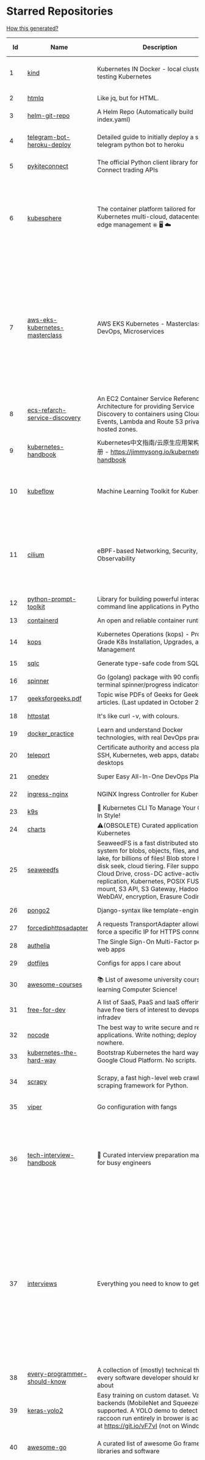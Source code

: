 # Starred Repositories  

[How this generated?](../master/USAGE.md)  

| Id 			| Name			| Description | Star Counts | Topics/Tags   | Last Updated 	|  
| ----------- | ----------- 	| ----------- | ----------- | ----------- 	| -----------   |  
|1|[kind](https://github.com/kubernetes-sigs/kind.git)|Kubernetes IN Docker - local clusters for testing Kubernetes|9208|k8s-sig-testing, kubernetes, kubeadm, golang, docker, podman|28-1-2022|  
|2|[htmlq](https://github.com/mgdm/htmlq.git)|Like jq, but for HTML.|5445||3-1-2022|  
|3|[helm-git-repo](https://github.com/yks0000/helm-git-repo.git)|A Helm Repo (Automatically build index.yaml)|1||6-4-2021|  
|4|[telegram-bot-heroku-deploy](https://github.com/AnshumanFauzdar/telegram-bot-heroku-deploy.git)|Detailed guide to initially deploy a simple telegram python bot to heroku|29|heroku-app, telegram-bot, telegram, deploy, hacktoberfest|7-10-2020|  
|5|[pykiteconnect](https://github.com/zerodha/pykiteconnect.git)|The official Python client library for the Kite Connect trading APIs|638||3-12-2021|  
|6|[kubesphere](https://github.com/kubesphere/kubesphere.git)|The container platform tailored for Kubernetes multi-cloud, datacenter, and edge management ⎈ 🖥 ☁️|8722|devops, container-management, k8s, cncf, cloud-native, servicemesh, kubesphere, kubernetes-platform-solution, kubernetes, jenkins, istio, observability, multi-cluster, hacktoberfest|28-1-2022|  
|7|[aws-eks-kubernetes-masterclass](https://github.com/stacksimplify/aws-eks-kubernetes-masterclass.git)|AWS EKS Kubernetes - Masterclass   DevOps, Microservices|354|kubernetes, kubernetes-pods, kubernetes-deployment, kubernetes-services, kubernetes-secrets, aws-eks, aws-eks-cluster, aws-ebs, aws-rds, aws-alb, aws-alb-ingress-controller, aws-fargate, aws-codebuild, aws-codecommit, aws-codepipeline, fluentd, aws-cloudwatch, docker, yaml|16-5-2021|  
|8|[ecs-refarch-service-discovery](https://github.com/awslabs/ecs-refarch-service-discovery.git)|An EC2 Container Service Reference Architecture for providing Service Discovery to containers using CloudWatch Events, Lambda and Route 53 private hosted zones. |435||25-7-2016|  
|9|[kubernetes-handbook](https://github.com/rootsongjc/kubernetes-handbook.git)|Kubernetes中文指南/云原生应用架构实践手册 -  https://jimmysong.io/kubernetes-handbook|9559|kubernetes, cloud-native, service-mesh, handbook, cncf, gitbook|26-1-2022|  
|10|[kubeflow](https://github.com/kubeflow/kubeflow.git)|Machine Learning Toolkit for Kubernetes|11159|ml, kubernetes, minikube, tensorflow, notebook, google-kubernetes-engine, jupyter, machine-learning, kubeflow|27-1-2022|  
|11|[cilium](https://github.com/cilium/cilium.git)|eBPF-based Networking, Security, and Observability|10789|containers, bpf, security, kubernetes, kubernetes-networking, cni, kernel, loadbalancing, monitoring, troubleshooting, xdp, ebpf, k8s, observability, networking|31-1-2022|  
|12|[python-prompt-toolkit](https://github.com/prompt-toolkit/python-prompt-toolkit.git)|Library for building powerful interactive command line applications in Python|7524||27-1-2022|  
|13|[containerd](https://github.com/containerd/containerd.git)|An open and reliable container runtime|10202||31-1-2022|  
|14|[kops](https://github.com/kubernetes/kops.git)|Kubernetes Operations (kops) - Production Grade K8s Installation, Upgrades, and Management|13699||31-1-2022|  
|15|[sqlc](https://github.com/kyleconroy/sqlc.git)|Generate type-safe code from SQL|4740||31-1-2022|  
|16|[spinner](https://github.com/briandowns/spinner.git)|Go (golang) package with 90 configurable terminal spinner/progress indicators.|1679||1-1-2022|  
|17|[geeksforgeeks.pdf](https://github.com/dufferzafar/geeksforgeeks.pdf.git)|Topic wise PDFs of Geeks for Geeks articles. (Last updated in October 2018)|486|||  
|18|[httpstat](https://github.com/davecheney/httpstat.git)|It's like curl -v, with colours. |5905||10-10-2021|  
|19|[docker_practice](https://github.com/yeasy/docker_practice.git)|Learn and understand Docker technologies, with real DevOps practice!|19943||4-1-2022|  
|20|[teleport](https://github.com/gravitational/teleport.git)|Certificate authority and access plane for SSH, Kubernetes, web apps, databases and desktops|10959||31-1-2022|  
|21|[onedev](https://github.com/theonedev/onedev.git)|Super Easy All-In-One DevOps Platform|5037||28-1-2022|  
|22|[ingress-nginx](https://github.com/kubernetes/ingress-nginx.git)|NGINX Ingress Controller for Kubernetes|12023||31-1-2022|  
|23|[k9s](https://github.com/derailed/k9s.git)|🐶 Kubernetes CLI To Manage Your Clusters In Style!|15157||25-1-2022|  
|24|[charts](https://github.com/helm/charts.git)|⚠️(OBSOLETE) Curated applications for Kubernetes|15354||21-12-2021|  
|25|[seaweedfs](https://github.com/chrislusf/seaweedfs.git)|SeaweedFS is a fast distributed storage system for blobs, objects, files, and data lake, for billions of files! Blob store has O(1) disk seek, cloud tiering. Filer supports Cloud Drive, cross-DC active-active replication, Kubernetes, POSIX FUSE mount, S3 API, S3 Gateway, Hadoop, WebDAV, encryption, Erasure Coding.|13757||31-1-2022|  
|26|[pongo2](https://github.com/flosch/pongo2.git)|Django-syntax like template-engine for Go|2155||18-1-2022|  
|27|[forcediphttpsadapter](https://github.com/Roadmaster/forcediphttpsadapter.git)|A requests TransportAdapter allowing to force a specific IP for HTTPS connections.|37||1-11-2021|  
|28|[authelia](https://github.com/authelia/authelia.git)|The Single Sign-On Multi-Factor portal for web apps|11615||31-1-2022|  
|29|[dotfiles](https://github.com/bbkane/dotfiles.git)|Configs for apps I care about|19||26-1-2022|  
|30|[awesome-courses](https://github.com/prakhar1989/awesome-courses.git)|:books: List of awesome university courses for learning Computer Science!|39093|computer-science, courses, awesome-list, awesome|2-12-2020|  
|31|[free-for-dev](https://github.com/ripienaar/free-for-dev.git)|A list of SaaS, PaaS and IaaS offerings that have free tiers of interest to devops and infradev|53079||31-1-2022|  
|32|[nocode](https://github.com/kelseyhightower/nocode.git)|The best way to write secure and reliable applications. Write nothing; deploy nowhere.|51348||21-1-2020|  
|33|[kubernetes-the-hard-way](https://github.com/kelseyhightower/kubernetes-the-hard-way.git)|Bootstrap Kubernetes the hard way on Google Cloud Platform. No scripts.|29790||2-5-2021|  
|34|[scrapy](https://github.com/scrapy/scrapy.git)|Scrapy, a fast high-level web crawling & scraping framework for Python.|42667|python, scraping, crawling, framework, crawler, hacktoberfest|28-1-2022|  
|35|[viper](https://github.com/spf13/viper.git)|Go configuration with fangs|18105||25-1-2022|  
|36|[tech-interview-handbook](https://github.com/yangshun/tech-interview-handbook.git)|💯 Curated interview preparation materials for busy engineers|65204|interview-questions, coding-interviews, interview-practice, interview-preparation, algorithm, algorithms, system-design, behavioral-interviews, algorithm-interview, algorithm-interview-questions|31-1-2022|  
|37|[interviews](https://github.com/kdn251/interviews.git)|Everything you need to know to get the job.|55932|java, interview, interview-questions, interview-practice, interview-preparation, interview-prep, algorithm, algorithm-challenges, algorithms, algorithm-competitions, technical-coding-interview, leetcode, leetcode-solutions, leetcode-java, coding-interviews, coding-interview, coding-challenge, coding-challenges, leetcode-questions, interviews|6-6-2020|  
|38|[every-programmer-should-know](https://github.com/mtdvio/every-programmer-should-know.git)|A collection of (mostly) technical things every software developer should know about|52067|cc-by, computer-science, educational, novice, collection|19-4-2021|  
|39|[keras-yolo2](https://github.com/experiencor/keras-yolo2.git)|Easy training on custom dataset. Various backends (MobileNet and SqueezeNet) supported. A YOLO demo to detect raccoon run entirely in brower is accessible at https://git.io/vF7vI (not on Windows).|1694|convolutional-networks, deep-learning, yolo2, realtime, regression|31-12-2019|  
|40|[awesome-go](https://github.com/avelino/awesome-go.git)|A curated list of awesome Go frameworks, libraries and software|74625|golang, golang-library, go, awesome, awesome-list, hacktoberfest|31-1-2022|  
|41|[coding-interview-university](https://github.com/jwasham/coding-interview-university.git)|A complete computer science study plan to become a software engineer.|205577|computer-science, interview, programming-interviews, study-plan, data-structures, algorithms, software-engineering, algorithm, coding-interviews, interview-prep, coding-interview, interview-preparation|29-1-2022|  
|42|[xdp-tutorial](https://github.com/xdp-project/xdp-tutorial.git)|XDP tutorial|1137|xdp, bpf, libbpf, tutorial|13-12-2021|  
|43|[ansible](https://github.com/ansible/ansible.git)|Ansible is a radically simple IT automation platform that makes your applications and systems easier to deploy and maintain. Automate everything from code deployment to network configuration to cloud management, in a language that approaches plain English, using SSH, with no agents to install on remote systems. https://docs.ansible.com.|51974|python, ansible, hacktoberfest|31-1-2022|  
|44|[bcc](https://github.com/iovisor/bcc.git)|BCC - Tools for BPF-based Linux IO analysis, networking, monitoring, and more|13618||31-1-2022|  
|45|[awesome-interview-questions](https://github.com/DopplerHQ/awesome-interview-questions.git)|:octocat: A curated awesome list of lists of interview questions. Feel free to contribute! :mortar_board: |44928|awesome-list, awesomeness, interview-questions, interviewing, interview-practice, ruby, javascript, awesome, list, python-interview-questions, rails-interview, javascript-interview-questions, angularjs-interview-questions, android-interview-questions|16-11-2021|  
|46|[fortio](https://github.com/fortio/fortio.git)|Fortio load testing library, command line tool, advanced echo server and web UI in go (golang). Allows to specify a set query-per-second load and record latency histograms and other useful stats.|2257|golang, golang-library, golang-application, performance, performance-testing, performance-visualization, http, grpc, proxy, go|24-12-2021|  
|47|[iris](https://github.com/kataras/iris.git)|The fastest HTTP/2 Go Web Framework. AWS Lambda, gRPC, MVC, Unique Router, Websockets, Sessions, Test suite, Dependency Injection and more. A true successor of expressjs and laravel   谢谢 https://github.com/kataras/iris/issues/1329  |21784||22-1-2022|  
|48|[ora](https://github.com/sindresorhus/ora.git)|Elegant terminal spinner|7493||13-9-2021|  
|49|[goldmark](https://github.com/yuin/goldmark.git)|:trophy: A markdown parser written in Go. Easy to extend, standard(CommonMark) compliant, well structured.|1901|markdown, commonmark, golang, go|24-11-2021|  
|50|[shiv](https://github.com/linkedin/shiv.git)|shiv is a command line utility for building fully self contained Python zipapps as outlined in PEP 441, but with all their dependencies included.|1363||24-1-2022|  
|51|[MQTT-Explorer](https://github.com/thomasnordquist/MQTT-Explorer.git)|An all-round MQTT client that provides a structured topic overview|1615|mqtt, mqtt-explorer, homeautomation, mqtt-client, mqtt-smarthome, mqtt-tool|11-8-2021|  
|52|[dokku](https://github.com/dokku/dokku.git)|A docker-powered PaaS that helps you build and manage the lifecycle of applications|22312|dokku, paas, heroku, docker, kubernetes, nomad, containers, buildpack, devops|29-1-2022|  
|53|[cli-spinners](https://github.com/sindresorhus/cli-spinners.git)|Spinners for use in the terminal|1896||1-10-2021|  
|54|[netdata](https://github.com/netdata/netdata.git)|Real-time performance monitoring, done right! https://www.netdata.cloud|57542|monitoring, iot, notifications, docker, statsd, kubernetes, cncf, prometheus, containers, netdata, analytics, devops, time-series, observability, alerting, graphing, influxdb, grafana, graphite, dashboard|31-1-2022|  
|55|[k3s](https://github.com/k3s-io/k3s.git)|Lightweight Kubernetes|19051|kubernetes, k8s|31-1-2022|  
|56|[terminalizer](https://github.com/faressoft/terminalizer.git)|🦄 Record your terminal and generate animated gif images or share a web player|12294|terminal, record, capture, shot, bash, powershell, gif, animated, generate, theme, colors, font, repeat, command-line, shell, zsh, bash-profile, render, tty, pty|18-4-2020|  
|57|[haproxy](https://github.com/haproxy/haproxy.git)|HAProxy Load Balancer's development branch (mirror of git.haproxy.org)|2562|haproxy, load-balancer, reverse-proxy, proxy, http, http2, cache, fastcgi, high-availability, https, ipv6, proxy-protocol, ddos-mitigation, tls13, high-performance, caching|31-1-2022|  
|58|[linkerd2](https://github.com/linkerd/linkerd2.git)|Ultralight, security-first service mesh for Kubernetes. Main repo for Linkerd 2.x.|8051|service-mesh, rust, golang, kubernetes, linkerd, cloud-native|31-1-2022|  
|59|[monkey](https://github.com/bouk/monkey.git)|Monkey patching in Go|2757||9-12-2019|  
|60|[helmfile](https://github.com/roboll/helmfile.git)|Deploy Kubernetes Helm Charts|3688|kubernetes, helm, chart|23-1-2022|  
|61|[youtube-dl](https://github.com/ytdl-org/youtube-dl.git)|Command-line program to download videos from YouTube.com and other video sites|105669||31-1-2022|  
|62|[microsoft-authentication-library-for-python](https://github.com/AzureAD/microsoft-authentication-library-for-python.git)|Microsoft Authentication Library (MSAL) for Python makes it easy to authenticate to Azure Active Directory. These documented APIs are stable https://msal-python.readthedocs.io. If you have questions but do not have a github account, ask your questions on Stackoverflow with tag "msal" + "python".|360|msal-python, azure, sdks, microsoft-identity-platform|25-1-2022|  
|63|[troposphere](https://github.com/cloudtools/troposphere.git)|troposphere - Python library to create AWS CloudFormation descriptions|4621|aws-cloudformation, cloudformation, python, python3, troposphere|28-1-2022|  
|64|[realworld](https://github.com/gothinkster/realworld.git)|"The mother of all demo apps" — Exemplary fullstack Medium.com clone powered by React, Angular, Node, Django, and many more 🏅|63559||22-12-2021|  
|65|[driftctl](https://github.com/snyk/driftctl.git)|Detect, track and alert on infrastructure drift|1733|infrastructure-drift, iac, terraform, aws, drift, infrastructure-as-code, hacktoberfest|31-1-2022|  
|66|[discourse](https://github.com/discourse/discourse.git)|A platform for community discussion. Free, open, simple.|34891|discourse, javascript, rails, ruby, ember, forum, postgresql|31-1-2022|  
|67|[the-art-of-command-line](https://github.com/jlevy/the-art-of-command-line.git)|Master the command line, in one page|101751|bash, unix, documentation, linux, macos, windows|7-9-2020|  
|68|[vscode](https://github.com/microsoft/vscode.git)|Visual Studio Code|127000|editor, electron, visual-studio-code, typescript, microsoft|31-1-2022|  
|69|[cli53](https://github.com/barnybug/cli53.git)|Command line tool for Amazon Route 53|1744||17-1-2021|  
|70|[bat](https://github.com/sharkdp/bat.git)|A cat(1) clone with wings.|31976|command-line, tool, syntax-highlighting, git, terminal, cli, rust, hacktoberfest|29-1-2022|  
|71|[nginx-module-vts](https://github.com/vozlt/nginx-module-vts.git)|Nginx virtual host traffic status module|2546|c, nginx, nginx-module, nginx-vhost-traffic-status, vozlt-nginx-modules, monitoring|10-2-2021|  
|72|[watchdog](https://github.com/gorakhargosh/watchdog.git)|Python library and shell utilities to monitor filesystem events.|5125||29-12-2021|  
|73|[guacamole-server](https://github.com/apache/guacamole-server.git)|Mirror of Apache Guacamole Server|1983|guacamole, c, network-client, java, network-server, javascript|12-1-2022|  
|74|[wrk2](https://github.com/giltene/wrk2.git)|A constant throughput, correct latency recording variant of wrk|3327||24-9-2019|  
|75|[brackets](https://github.com/adobe/brackets.git)|An open source code editor for the web, written in JavaScript, HTML and CSS.|33694||18-3-2021|  
|76|[request](https://github.com/request/request.git)|🏊🏾 Simplified HTTP request client.|25406|||  
|77|[computer-science](https://github.com/ossu/computer-science.git)|:mortar_board: Path to a free self-taught education in Computer Science!|106157|computer-science, awesome-list, courses, curriculum|17-12-2021|  
|78|[grequests](https://github.com/spyoungtech/grequests.git)|Requests + Gevent = <3|3934|||  
|79|[json-server](https://github.com/typicode/json-server.git)|Get a full fake REST API with zero coding in less than 30 seconds (seriously)|59314||9-11-2021|  
|80|[terraform-provider-restapi](https://github.com/Mastercard/terraform-provider-restapi.git)|A terraform provider to manage objects in a RESTful API|542||6-9-2021|  
|81|[Python-for-Algorithms--Data-Structures--and-Interviews](https://github.com/jmportilla/Python-for-Algorithms--Data-Structures--and-Interviews.git)|Files for Udemy Course on Algorithms and Data Structures|1962||30-12-2021|  
|82|[blackfriday](https://github.com/russross/blackfriday.git)|Blackfriday: a markdown processor for Go|4867||27-10-2020|  
|83|[learn-regex](https://github.com/ziishaned/learn-regex.git)|Learn regex the easy way|40456||31-1-2022|  
|84|[fish-shell](https://github.com/fish-shell/fish-shell.git)|The user-friendly command line shell.|18138||31-1-2022|  
|85|[developer-roadmap](https://github.com/kamranahmedse/developer-roadmap.git)|Roadmap to becoming a developer in 2022|185017|computer-science, roadmap, developer-roadmap, frontend-roadmap, devops-roadmap, backend-roadmap, study-plan, engineering, react-roadmap, angular-roadmap, python-roadmap, go-roadmap, java-roadmap, dba-roadmap|31-1-2022|  
|86|[kb](https://github.com/gnebbia/kb.git)|A minimalist command line knowledge base manager|2806|knowledge, cheatsheets, procedures, methodology, pentest-tool, knowledge-base, rtfm, notes, notes-management-system, cli, notebook|31-10-2021|  
|87|[katran](https://github.com/facebookincubator/katran.git)|A high performance layer 4 load balancer|3483||31-1-2022|  
|88|[dailybot](https://github.com/sapumar/dailybot.git)|Simple telegram bot to remind about the daily stand up|8|bot, daily-standup, standup-meetings, standup, standupbot|23-12-2021|  
|89|[rook](https://github.com/rook/rook.git)|Storage Orchestration for Kubernetes|9485|storage, kubernetes, ceph, storage-cluster, docker, cloud-native, etcd, cncf|31-1-2022|  
|90|[markdown-here](https://github.com/adam-p/markdown-here.git)|Google Chrome, Firefox, and Thunderbird extension that lets you write email in Markdown and render it before sending.|54266||30-9-2018|  
|91|[kubespray](https://github.com/kubernetes-sigs/kubespray.git)|Deploy a Production Ready Kubernetes Cluster|11792|kubernetes-cluster, ansible, kubernetes, high-availability, bare-metal, gce, aws, kubespray, k8s-sig-cluster-lifecycle, hacktoberfest|31-1-2022|  
|92|[python-docs-samples](https://github.com/GoogleCloudPlatform/python-docs-samples.git)|Code samples used on cloud.google.com|5394|python, samples||  
|93|[httpie](https://github.com/httpie/httpie.git)|As easy as /aitch-tee-tee-pie/ 🥧 Modern, user-friendly command-line HTTP client for the API era. JSON support, colors, sessions, downloads, plugins & more. https://twitter.com/httpie|53611|http, cli, client, terminal, web, json, development, rest, debugging, python, usability, httpie, developer-tools, http-client, curl, devops, api, api-client, rest-api, api-testing|26-1-2022|  
|94|[python-patterns](https://github.com/faif/python-patterns.git)|A collection of design patterns/idioms in Python|30148|python, idioms, design-patterns|7-12-2021|  
|95|[scalene](https://github.com/plasma-umass/scalene.git)|Scalene: a high-performance, high-precision CPU, GPU, and memory profiler for Python|5245|python, profiling, performance-analysis, cpu-profiling, memory-management, profiler, python-profilers, gpu-programming, scalene, profiles-memory, performance-cpu, cpu, memory-allocation, gpu, memory-consumption|30-1-2022|  
|96|[grafana](https://github.com/grafana/grafana.git)|The open and composable observability and data visualization platform. Visualize metrics, logs, and traces from multiple sources like Prometheus, Loki, Elasticsearch, InfluxDB, Postgres and many more. |46794|grafana, monitoring, analytics, metrics, influxdb, prometheus, elasticsearch, alerting, data-visualization, go, dashboard, business-intelligence, mysql, postgres, hacktoberfest|31-1-2022|  
|97|[loguru](https://github.com/Delgan/loguru.git)|Python logging made (stupidly) simple|10912|python, logging, logger, log|30-1-2022|  
|98|[github-cheat-sheet](https://github.com/tiimgreen/github-cheat-sheet.git)|A list of cool features of Git and GitHub.|33777|awesome, awesome-list, list, github, git|6-10-2020|  
|99|[draft](https://github.com/Azure/draft.git)|A tool for developers to create cloud-native applications on Kubernetes.|3967|kubernetes, helm, developer-tools, containers|26-2-2020|  
|100|[boto3](https://github.com/boto/boto3.git)|AWS SDK for Python|6989|python, aws, cloud, cloud-management, aws-sdk|31-1-2022|  
|101|[sanic-prometheus](https://github.com/dkruchinin/sanic-prometheus.git)|Prometheus metrics for Sanic,  an async python web server|67|python, prometheus, sanic, monitoring|12-10-2020|  
|102|[pipeline](https://github.com/tektoncd/pipeline.git)|A cloud-native Pipeline resource.|6855|tekton, pipeline, kubernetes, cdf, hacktoberfest||  
|103|[awesome-docker](https://github.com/veggiemonk/awesome-docker.git)|:whale: A curated list of Docker resources and projects|21119|docker, awesome, awesome-list, container, tools, dockerfile, list, moby, docker-container, docker-image, docker-environment, docker-deployment, docker-swarm, docker-api, docker-monitoring, docker-machine, docker-security, docker-registry||  
|104|[awesome-scalability](https://github.com/binhnguyennus/awesome-scalability.git)|The Patterns of Scalable, Reliable, and Performant Large-Scale Systems|37244|system-design, backend, scalability, interview, architecture, devops, design-patterns, interview-questions, awesome-list, big-data, awesome, resources, lists, web-development, programming, system, interview-practice, computer-science, distributed-systems, machine-learning||  
|105|[aws-load-balancer-controller](https://github.com/kubernetes-sigs/aws-load-balancer-controller.git)|A Kubernetes controller for Elastic Load Balancers|2655|kubernetes-ingress-controller, aws, ingress-resource, kubernetes, ingress, k8s-sig-aws|19-1-2022|  
|106|[consul](https://github.com/hashicorp/consul.git)|Consul is a distributed, highly available, and data center aware solution to connect and configure applications across dynamic, distributed infrastructure.|24198|consul, service-mesh, service-discovery, kubernetes, vault||  
|107|[chef](https://github.com/chef/chef.git)|Chef Infra, a powerful automation platform that transforms infrastructure into code automating how infrastructure is configured, deployed and managed across any environment, at any scale|6805|chef, devops, cfgmgt, infrastructure, automation, deployment, hacktoberfest|31-1-2022|  
|108|[aws-eks-best-practices](https://github.com/aws/aws-eks-best-practices.git)|A best practices guide for day 2 operations, including operational excellence, security, reliability, performance efficiency, and cost optimization.|787||24-1-2022|  
|109|[fastapi](https://github.com/tiangolo/fastapi.git)|FastAPI framework, high performance, easy to learn, fast to code, ready for production|41221|python, json, swagger-ui, redoc, starlette, openapi, api, openapi3, framework, async, asyncio, uvicorn, python3, python-types, pydantic, json-schema, fastapi, swagger, rest, web||  
|110|[behave](https://github.com/behave/behave.git)|BDD, Python style.|2511||30-1-2022|  
|111|[terraform-best-practices](https://github.com/antonbabenko/terraform-best-practices.git)|Terraform best practices (available in en, fr, es, id, and other languages)|1195|terraform, terraform-configurations, best-practices, free, terraform-modules, ebook|24-1-2022|  
|112|[zuul](https://github.com/Netflix/zuul.git)|Zuul is a gateway service that provides dynamic routing, monitoring, resiliency, security, and more.|11672||31-1-2022|  
|113|[faker](https://github.com/joke2k/faker.git)|Faker is a Python package that generates fake data for you.|13667|python, fake, testing, dataset, fake-data, test-data, test-data-generator|31-1-2022|  
|114|[cdk8s](https://github.com/cdk8s-team/cdk8s.git)|Define Kubernetes native apps and abstractions using object-oriented programming|2768||31-1-2022|  
|115|[halo](https://github.com/manrajgrover/halo.git)|💫 Beautiful spinners for terminal, IPython and Jupyter|2541|halo, spinner, python, jupyter, ora, ipython, async|9-11-2020|  
|116|[yaspin](https://github.com/pavdmyt/yaspin.git)|A lightweight terminal spinner for Python with safe pipes and redirects 🎁|495|spinner, terminal, cli-utilities, python, loader, unix, easy-to-use, python-library, awesome, console, cli, utilities|14-11-2021|  
|117|[pendulum](https://github.com/sdispater/pendulum.git)|Python datetimes made easy|4680|python, datetime, date, time, python3, timezones|18-1-2022|  
|118|[flamethrower](https://github.com/DNS-OARC/flamethrower.git)|a DNS performance and functional testing utility supporting UDP, TCP, DoT and DoH (by @ns1labs)|245|dns, performance, functional-testing|20-9-2021|  
|119|[opengrok](https://github.com/oracle/opengrok.git)|OpenGrok is a fast and usable source code search and cross reference engine, written in Java|3484|opengrok, java, source, code, search, engine|31-1-2022|  
|120|[boundary](https://github.com/hashicorp/boundary.git)|Boundary enables identity-based access management for dynamic infrastructure. |3168|hashicorp, security, zero-trust, hacktoberfest|31-1-2022|  
|121|[minikube](https://github.com/kubernetes/minikube.git)|Run Kubernetes locally|23113|minikube, kubernetes, cluster, containers, go, cncf|31-1-2022|  
|122|[boulder](https://github.com/letsencrypt/boulder.git)|An ACME-based certificate authority, written in Go. |4157|boulder, go, acme, certificate-authority, tls, lets-encrypt, ca, pki, rfc8555|31-1-2022|  
|123|[go-github](https://github.com/google/go-github.git)|Go library for accessing the GitHub API|8100|go, github-api|31-1-2022|  
|124|[kubernetes-network-policy-recipes](https://github.com/ahmetb/kubernetes-network-policy-recipes.git)|Example recipes for Kubernetes Network Policies that you can just copy paste|3772|kubernetes, networking, security|10-1-2022|  
|125|[gitops-engine](https://github.com/argoproj/gitops-engine.git)|Democratizing GitOps|1267|gitops, kubernetes, continuous-deployment|26-1-2022|  
|126|[minio](https://github.com/minio/minio.git)|High Performance, Kubernetes Native Object Storage|31362|go, storage, cloud, s3, objectstorage, cloudstorage, amazon-s3, cloudnative||  
|127|[Terraform-012](https://github.com/addamstj/Terraform-012.git)|Code for the Terraform course|50||6-7-2020|  
|128|[pytest](https://github.com/pytest-dev/pytest.git)|The pytest framework makes it easy to write small tests, yet scales to support complex functional testing|8223|unit-testing, test, testing, python, hacktoberfest|31-1-2022|  
|129|[papers-we-love](https://github.com/papers-we-love/papers-we-love.git)|Papers from the computer science community to read and discuss.|52854|computer-science, read-papers, meetup, papers, programming, theory, awesome|28-1-2022|  
|130|[octant](https://github.com/vmware-tanzu/octant.git)|Highly extensible platform for developers to better understand the complexity of Kubernetes clusters.|5674|golang, octant, kubernetes-clusters, go, kubernetes|26-1-2022|  
|131|[learn-python](https://github.com/trekhleb/learn-python.git)|📚 Playground and cheatsheet for learning Python. Collection of Python scripts that are split by topics and contain code examples with explanations.|11794|python, python3, learning, programming-language, learning-python, learning-by-doing|23-1-2022|  
|132|[terraformer](https://github.com/GoogleCloudPlatform/terraformer.git)|CLI tool to generate terraform files from existing infrastructure (reverse Terraform). Infrastructure to Code|6649|cloud, terraform, terraform-configurations, gcp, google-cloud, hcl, golang, infrastructure-as-code, aws, kubernetes|28-1-2022|  
|133|[project-layout](https://github.com/golang-standards/project-layout.git)|Standard Go Project Layout|29256|go, golang, project-template, standards, project-structure|22-8-2021|  
|134|[terrascan](https://github.com/accurics/terrascan.git)|Detect compliance and security violations across Infrastructure as Code to mitigate risk before provisioning cloud native infrastructure.|2751|security-tools, infrastructure-as-code, devsecops, devops, security, terraform, aws, cloudsecurity, cloud-security, terrascan, infrastructure, security-violations, architecture, kubernetes, iac, sast, azure-security, aws-security, gcp-security, scans|31-1-2022|  
|135|[slate](https://github.com/slatedocs/slate.git)|Beautiful static documentation for your API|33606|slate, api-documentation, api, static-site-generator|15-12-2021|  
|136|[kubewatch](https://github.com/bitnami-labs/kubewatch.git)|Watch k8s events and trigger Handlers|2334|golang, kubernetes, slack|10-9-2020|  
|137|[portainer](https://github.com/portainer/portainer.git)|Making Docker and Kubernetes management easy.|20760|docker, docker-swarm, ui, docker-deployment, docker-compose, docker-container, docker-image, portainer, docker-ui, dockerfile, moby, hacktoberfest, kubernetes|31-1-2022|  
|138|[vizceral](https://github.com/Netflix/vizceral.git)|WebGL visualization for displaying animated traffic graphs|3885|graph, traffic, visualization, webgl, monitoring|20-7-2019|  
|139|[doitlive](https://github.com/sloria/doitlive.git)|Because sometimes you need to do it live|3087|command-line, presentations, python, live-coding, cli, click, bash, zsh, ipython, script, hacktoberfest|24-5-2021|  
|140|[skaffold](https://github.com/GoogleContainerTools/skaffold.git)|Easy and Repeatable Kubernetes Development|12412|kubernetes, developer-tools, docker, containers|27-1-2022|  
|141|[microservices-demo](https://github.com/GoogleCloudPlatform/microservices-demo.git)|Sample cloud-native application with 10 microservices showcasing Kubernetes, Istio, gRPC and OpenCensus.|11588|kubernetes, grpc, istio, opencensus, gke, skaffold, sample-application, google-cloud, samples|28-1-2022|  
|142|[kustomize](https://github.com/kubernetes-sigs/kustomize.git)|Customization of kubernetes YAML configurations|8018|k8s-sig-cli, hacktoberfest|27-1-2022|  
|143|[terraform-cdk](https://github.com/hashicorp/terraform-cdk.git)|Define infrastructure resources using programming constructs and provision them using HashiCorp Terraform|3177|terraform, cdk, cdktf|28-1-2022|  
|144|[lens](https://github.com/lensapp/lens.git)|Lens - The way the world runs Kubernetes|16889|kubernetes, kubernetes-ui, kubernetes-dashboard, cloud-native, devops, containers|31-1-2022|  
|145|[pygradle](https://github.com/linkedin/pygradle.git)|Using Gradle to build Python projects|548|gradle, python, linkedin|3-3-2020|  
|146|[jsonnet](https://github.com/google/jsonnet.git)|Jsonnet - The data templating language|5332|jsonnet, configuration, config, functional, json|23-1-2022|  
|147|[Reloader](https://github.com/stakater/Reloader.git)|A Kubernetes controller to watch changes in ConfigMap and Secrets and do rolling upgrades on Pods with their associated Deployment, StatefulSet, DaemonSet and DeploymentConfig – [✩Star] if you're using it!|3062|kubernetes, openshift, configmap, secrets, pods, deployments, daemonset, statefulsets, k8s, watch-changes, deploymentconfigs|2-1-2022|  
|148|[learn-python3](https://github.com/jerry-git/learn-python3.git)|Jupyter notebooks for teaching/learning Python 3|4523|teaching-materials, python3, jupyter-notebook, learning-python, python-exercises|2-8-2020|  
|149|[httpstat](https://github.com/reorx/httpstat.git)|curl statistics made simple|5012|curl, cli, python, http, visualization|24-12-2020|  
|150|[azure-sdk-for-python](https://github.com/Azure/azure-sdk-for-python.git)|This repository is for active development of the Azure SDK for Python. For consumers of the SDK we recommend visiting our public developer docs at https://docs.microsoft.com/python/azure/ or our versioned developer docs at https://azure.github.io/azure-sdk-for-python. |2349|python, azure, azure-sdk|31-1-2022|  
|151|[awesome-machine-learning](https://github.com/josephmisiti/awesome-machine-learning.git)|A curated list of awesome Machine Learning frameworks, libraries and software.|52832||10-1-2022|  
|152|[professional-services](https://github.com/GoogleCloudPlatform/professional-services.git)|Common solutions and tools developed by Google Cloud's Professional Services team|1974|google-cloud-platform, google-cloud-dataflow, google-cloud-ml, google-cloud-compute, gke, bigquery, solutions, tools, examples|28-1-2022|  
|153|[awesome-python](https://github.com/vinta/awesome-python.git)|A curated list of awesome Python frameworks, libraries, software and resources|114937|awesome, python, collections, python-library, python-framework, python-resources|17-12-2021|  
|154|[terraform-multi-account](https://github.com/inovex/terraform-multi-account.git)|Some example how toadress multiple aws accounts with Terraform|20||12-6-2018|  
|155|[linkedin-skill-assessments-quizzes](https://github.com/Ebazhanov/linkedin-skill-assessments-quizzes.git)|Full reference of LinkedIn answers 2022 for skill assessments, LinkedIn test, questions and answers (aws-lambda, rest-api, javascript, react, git, html, jquery, mongodb, java, Go, python, machine-learning, power-point) linkedin excel test lösungen, linkedin machine learning test|8600|linkedin, quiz-questions, answers, assessment, quiz, linkedin-questions, free, hacktoberfest, hacktoberfest2020, exam, skills, stargazers, hacktoberfest2021, golang|31-1-2022|  
|156|[30-Days-Of-Python](https://github.com/Asabeneh/30-Days-Of-Python.git)|30 days of Python programming challenge is a step-by-step guide to learn the Python programming language in 30 days. This challenge may take more than100 days, follow your own pace. |8722|30-days-of-python, python|17-11-2021|  
|157|[awesome-cheatsheets](https://github.com/LeCoupa/awesome-cheatsheets.git)|👩‍💻👨‍💻 Awesome cheatsheets for popular programming languages, frameworks and development tools. They include everything you should know in one single file.|26641|cheatsheets, javascript, bash, nodejs, cheatsheet, database, language, frontend, backend, feathersjs, redis, vuejs, vim, django, programming-language, xcode, php, docker, kubernetes, sailsjs|22-1-2022|  
|158|[gloo](https://github.com/solo-io/gloo.git)|The Feature-rich, Kubernetes-native, Next-Generation API Gateway Built on Envoy|3272|gloo, envoy, api-gateway, serverless, api-management, kubernetes, kubernetes-ingress-controller, microservices, hybrid-apps, legacy-apps, grpc, cloud-native, envoy-proxy|31-1-2022|  
|159|[emissary](https://github.com/emissary-ingress/emissary.git)|open source Kubernetes-native API gateway for microservices built on the Envoy Proxy|3636|ambassador, kubernetes, gateway-api, microservice, cloud-native, api-gateway, docker, api-management, kubernetes-ingress, envoy-proxy, envoy, kubernetes-annotations|31-1-2022|  
|160|[influxdb](https://github.com/influxdata/influxdb.git)|Scalable datastore for metrics, events, and real-time analytics|22810|influxdb, monitoring, database, time-series, metrics, go, react|31-1-2022|  
|161|[dapr](https://github.com/dapr/dapr.git)|Dapr is a portable, event-driven, runtime for building distributed applications across cloud and edge.|16795|microservices, microservice, kubernetes, sidecar, state-management, event-driven, pubsub, serverless, containers|31-1-2022|  
|162|[sealed-secrets](https://github.com/bitnami-labs/sealed-secrets.git)|A Kubernetes controller and tool for one-way encrypted Secrets|4516|kubernetes, kubernetes-secrets, devops-workflow, encrypt-secrets, gitops|27-1-2022|  
|163|[recommenders](https://github.com/microsoft/recommenders.git)|Best Practices on Recommendation Systems|12122|machine-learning, recommender, ranking, deep-learning, python, jupyter-notebook, recommendation-algorithm, rating, operationalization, kubernetes, azure, microsoft, recommendation-system, recommendation-engine, recommendation, data-science, tutorial, artificial-intelligence|13-1-2022|  
|164|[devops-exercises](https://github.com/bregman-arie/devops-exercises.git)|Linux, Jenkins, AWS, SRE, Prometheus, Docker, Python, Ansible, Git, Kubernetes, Terraform, OpenStack, SQL, NoSQL, Azure, GCP, DNS, Elastic, Network, Virtualization. DevOps Interview Questions|21051|devops, aws, linux, ansible, python, docker, prometheus, containers, git, kubernetes, interview, interview-questions, terraform, azure, openstack, sql, coding, sre, production-engineer|24-1-2022|  
|165|[google-maps-services-python](https://github.com/googlemaps/google-maps-services-python.git)|Python client library for Google Maps API Web Services|3465|python, client-library|1-10-2021|  
|166|[kubernetes-external-secrets](https://github.com/external-secrets/kubernetes-external-secrets.git)|Integrate external secret management systems with Kubernetes|2494|kubernetes, secrets-management, aws, aws-secrets-manager, vault, hashicorp, kubernetes-external-secrets, secrets-manager|31-1-2022|  
|167|[azure-cli](https://github.com/Azure/azure-cli.git)|Azure Command-Line Interface|2901|azure, azure-cli, cloud|28-1-2022|  
|168|[marathon](https://github.com/mesosphere/marathon.git)|Deploy and manage containers (including Docker) on top of Apache Mesos at scale.|4036|dcos-orchestration-guild, dcos|27-7-2021|  
|169|[echarts](https://github.com/apache/echarts.git)|Apache ECharts is a powerful, interactive charting and data visualization library for browser|49556|echarts, data-visualization, charts, charting-library, visualization, apache, data-viz, canvas, svg|27-1-2022|  
|170|[lazydocker](https://github.com/jesseduffield/lazydocker.git)|The lazier way to manage everything docker|21591||19-1-2022|  
|171|[nuclei](https://github.com/projectdiscovery/nuclei.git)|Fast and customizable vulnerability scanner based on simple YAML based DSL.|6866|cve-scanner, subdomain-takeover, nuclei-engine, vulnerability-detection, vulnerability-assessment, vulnerability-scanner, security, attack-surface, security-scanner|23-1-2022|  
|172|[hugo](https://github.com/gohugoio/hugo.git)|The world’s fastest framework for building websites.|56726|go, hugo, static-site-generator, blog-engine, cms, content-management-system, documentation-tool, hacktoberfest|29-1-2022|  
|173|[grex](https://github.com/pemistahl/grex.git)|A command-line tool and library for generating regular expressions from user-provided test cases|5023|command-line-tool, tool, regex, regexp, regex-pattern, regular-expression, regular-expressions, rust, cli, rust-cli, terminal, rust-library, rust-crate|19-1-2022|  
|174|[traefik](https://github.com/traefik/traefik.git)|The Cloud Native Application Proxy|36650|microservice, docker, marathon, mesos, consul, etcd, kubernetes, load-balancer, reverse-proxy, zookeeper, letsencrypt, golang, go|28-1-2022|  
|175|[wuzz](https://github.com/asciimoo/wuzz.git)|Interactive cli tool for HTTP inspection|9887|curl, golang, cli, http, inspector, http-inspection, go|22-1-2021|  
|176|[ace](https://github.com/ajaxorg/ace.git)|Ace (Ajax.org Cloud9 Editor)|24038||26-1-2022|  
|177|[public-apis](https://github.com/public-apis/public-apis.git)|A collective list of free APIs|178555|api, public-apis, free, apis, list, development, software, public, resources, dataset, open-source, public-api, lists|31-1-2022|  
|178|[protobuf](https://github.com/protocolbuffers/protobuf.git)|Protocol Buffers - Google's data interchange format|52852|protobuf, protocol-buffers, protocol-compiler, protobuf-runtime, protoc, serialization, marshalling, rpc|31-1-2022|  
|179|[awesome](https://github.com/sindresorhus/awesome.git)|😎 Awesome lists about all kinds of interesting topics|187250|awesome, awesome-list, unicorns, lists, resources|24-1-2022|  
|180|[fucking-algorithm](https://github.com/labuladong/fucking-algorithm.git)|刷算法全靠套路，认准 labuladong 就够了！English version supported! Crack LeetCode, not only how, but also why. |101290|leetcode, algorithms, interview-questions, data-structures, kmp, dynamic-programming, computer-science, dynamic-programming-algorithm|10-12-2021|  
|181|[golang-web-dev](https://github.com/GoesToEleven/golang-web-dev.git)|-|2875||13-12-2019|  
|182|[awesome-algorithms](https://github.com/tayllan/awesome-algorithms.git)|A curated list of awesome places to learn and/or practice algorithms.|10876|||  
|183|[face_recognition](https://github.com/ageitgey/face_recognition.git)|The world's simplest facial recognition api for Python and the command line|42965|machine-learning, face-detection, face-recognition, python|14-6-2021|  
|184|[acme.sh](https://github.com/acmesh-official/acme.sh.git)|A pure Unix shell script implementing ACME client protocol|25234|acme, acme-protocol, letsencrypt, certbot, shell, ash, bash, posix, posix-sh, zerossl, buypass, acme-client|19-1-2022|  
|185|[bitcoin](https://github.com/bitcoin/bitcoin.git)|Bitcoin Core integration/staging tree|61549|bitcoin, c-plus-plus, p2p, cryptocurrency, cryptography|31-1-2022|  
|186|[vegeta](https://github.com/tsenart/vegeta.git)|HTTP load testing tool and library. It's over 9000!|18975|load-testing, go, benchmarking, http|11-10-2020|  
|187|[frp](https://github.com/fatedier/frp.git)|A fast reverse proxy to help you expose a local server behind a NAT or firewall to the internet.|53005|proxy, reverse-proxy, tunnel, nat, go, firewall, frp, expose, http-proxy|28-1-2022|  
|188|[system-design-primer](https://github.com/donnemartin/system-design-primer.git)|Learn how to design large-scale systems. Prep for the system design interview.  Includes Anki flashcards.|160481|programming, development, design, design-system, system, design-patterns, web, web-application, webapp, python, interview, interview-questions, interview-practice|17-11-2021|  
|189|[helm](https://github.com/helm/helm.git)|The Kubernetes Package Manager|21046|cncf, chart, kubernetes, helm, charts|31-1-2022|  
|190|[hygieia](https://github.com/hygieia/hygieia.git)|CapitalOne  DevOps Dashboard|3687|devops, dashboard, hygieia, delivery-pipeline, visualization, continuous-delivery, continuous-deployment, continuous-integration|23-9-2021|  
|191|[awesome-hyper](https://github.com/bnb/awesome-hyper.git)|🖥 Delightful Hyper plugins, themes, and resources|9720|hyper, hyperterm, zeit, terminal, awesome, awesome-list|13-7-2021|  
|192|[jq](https://github.com/stedolan/jq.git)|Command-line JSON processor|21220|||  
|193|[semgrep](https://github.com/returntocorp/semgrep.git)|Lightweight static analysis for many languages. Find bug variants with patterns that look like source code.|5812|static-analysis, static-code-analysis, java, go, sast, semgrep, r2c, c, python, ruby, javascript, typescript|29-1-2022|  
|194|[awesome-selfhosted](https://github.com/awesome-selfhosted/awesome-selfhosted.git)|A list of Free Software network services and web applications which can be hosted on your own servers|76301|selfhosted, awesome, awesome-list, privacy, hosting, cloud, self-hosted|30-1-2022|  
|195|[upterm](https://github.com/railsware/upterm.git)|A terminal emulator for the 21st century.|19424|tty, terminal, terminal-emulators, console, pty, typescript, electron, react, terminals, shell|20-5-2019|  
|196|[nicstat](https://github.com/scotte/nicstat.git)|Fork of https://sourceforge.net/projects/nicstat/ to fix bugs|54||9-5-2018|  
|197|[howdoi](https://github.com/gleitz/howdoi.git)|instant coding answers via the command line|9281|||  
|198|[gods](https://github.com/emirpasic/gods.git)|GoDS (Go Data Structures). Containers (Sets, Lists, Stacks, Maps, Trees), Sets (HashSet, TreeSet, LinkedHashSet), Lists (ArrayList, SinglyLinkedList, DoublyLinkedList), Stacks (LinkedListStack, ArrayStack), Maps (HashMap, TreeMap, HashBidiMap, TreeBidiMap, LinkedHashMap), Trees (RedBlackTree, AVLTree, BTree, BinaryHeap), Comparators, Iterators, Enumerables, Sort, JSON|11019|go, golang, data-structure, map, tree, set, list, stack, iterator, enumerable, sort, avl-tree, red-black-tree, b-tree, binary-heap||  
|199|[katib](https://github.com/kubeflow/katib.git)|Repository for hyperparameter tuning|1134|||  
|200|[yq](https://github.com/mikefarah/yq.git)|yq is a portable command-line YAML processor|4970|yaml-processor, yaml, cli, golang, splat, devops-tools, portable, bash, xml, json, csv||  
|201|[dockerfiles](https://github.com/jessfraz/dockerfiles.git)|Various Dockerfiles I use on the desktop and on servers.|12329|dockerfiles, bash, docker, dockerfile, linux, shell, containers||  
|202|[mdBook](https://github.com/rust-lang/mdBook.git)|Create book from markdown files. Like Gitbook but implemented in Rust|8504||30-1-2022|  
|203|[hyper](https://github.com/vercel/hyper.git)|A terminal built on web technologies|37759|terminal, javascript, html, css, react, terminal-emulators, hyper, macos, linux|31-1-2022|  
|204|[core](https://github.com/home-assistant/core.git)|:house_with_garden: Open source home automation that puts local control and privacy first.|49359|python, home-automation, iot, internet-of-things, mqtt, raspberry-pi, asyncio, hacktoberfest|31-1-2022|  
|205|[graphene-django](https://github.com/graphql-python/graphene-django.git)|Integrate GraphQL into your Django project.|3773|graphene, django, python, graphql|22-1-2022|  
|206|[atom](https://github.com/atom/atom.git)|:atom: The hackable text editor|56667|atom, editor, javascript, electron, windows, linux, macos|26-1-2022|  
|207|[aws-cli](https://github.com/aws/aws-cli.git)|Universal Command Line Interface for Amazon Web Services|11950|aws, cloud, aws-cli, cloud-management|28-1-2022|  
|208|[free-programming-books](https://github.com/EbookFoundation/free-programming-books.git)|:books: Freely available programming books|220354|education, books, list, resource, hacktoberfest|31-1-2022|  
|209|[go-leetcode](https://github.com/austingebauer/go-leetcode.git)|A collection of 100+ popular LeetCode problems solved in Go.|1691|leetcode, ctci|10-3-2021|  
|210|[starred-repo-toc](https://github.com/yks0000/starred-repo-toc.git)|Generates Markdown table for all Starred Repositories by a GitHub user.|4|starred-repositories, starred|31-1-2022|  
|211|[http2smugl](https://github.com/neex/http2smugl.git)|-|381||10-11-2021|  
|212|[django-health-check](https://github.com/KristianOellegaard/django-health-check.git)|a pluggable app that runs a full check on the deployment, using a number of plugins to check e.g. database, queue server, celery processes, etc.|767||18-1-2022|  
|213|[schedule](https://github.com/dbader/schedule.git)|Python job scheduling for humans.|9394|||  
|214|[gin](https://github.com/gin-gonic/gin.git)|Gin is a HTTP web framework written in Go (Golang). It features a Martini-like API with much better performance -- up to 40 times faster. If you need smashing performance, get yourself some Gin.|55147|server, middleware, framework, go, router, performance, gin||  
|215|[http-api-design](https://github.com/interagent/http-api-design.git)|HTTP API design guide extracted from work on the Heroku Platform API|13534|||  
|216|[awesome-python-applications](https://github.com/mahmoud/awesome-python-applications.git)|💿 Free software that works great, and also happens to be open-source Python. |13378|python, application, video, audio, graphics, gui, productivity, education, science, game|11-10-2021|  
|217|[shellcheck](https://github.com/koalaman/shellcheck.git)|ShellCheck, a static analysis tool for shell scripts|27659|haskell, shell, static-analysis, bash, linter, developer-tools||  
|218|[alpha_vantage](https://github.com/RomelTorres/alpha_vantage.git)|A python wrapper for Alpha Vantage API for financial data.|3584|alpha-vantage, pandas, financial-data, python, stock, alphavantage, json, finance, api-wrapper, cryptocurrency, bitcoin||  
|219|[go-fuzz](https://github.com/dvyukov/go-fuzz.git)|Randomized testing for Go|4248|fuzzing, testing, go|14-9-2021|  
|220|[mattermost-server](https://github.com/mattermost/mattermost-server.git)|Mattermost is an open source platform for secure collaboration across the entire software development lifecycle.|21800|collaboration, mattermost, golang, react-native, hacktoberfest||  
|221|[wait-for-it](https://github.com/vishnubob/wait-for-it.git)|Pure bash script to test and wait on the availability of a TCP host and port|7369||22-8-2020|  
|222|[30-Days-of-Code](https://github.com/xeoneux/30-Days-of-Code.git)|👨‍💻 30 Days of Code by HackerRank Solutions in C++, C#, F#, Go, Java, JavaScript, Python, Ruby, Swift & TypeScript. PRs Welcome! 😄|637|hackerrank, java, swift, python, csharp, fsharp, cplusplus, solutions, 30, days, of, code, typescript, go, ruby, kotlin, javascript|11-12-2021|  
|223|[fasthttp](https://github.com/valyala/fasthttp.git)|Fast HTTP package for Go. Tuned for high performance. Zero memory allocations in hot paths. Up to 10x faster than net/http|16839|||  
|224|[interview](https://github.com/mission-peace/interview.git)|Interview questions|10191||30-7-2018|  
|225|[awesome-macOS](https://github.com/iCHAIT/awesome-macOS.git)|  A curated list of awesome applications, softwares, tools and shiny things for macOS.|12698|macos, mac, awesome-list, apple, awesome-lists, awesome, list||  
|226|[perf-tools](https://github.com/brendangregg/perf-tools.git)|Performance analysis tools based on Linux perf_events (aka perf) and ftrace|8042||14-1-2020|  
|227|[GolangTraining](https://github.com/GoesToEleven/GolangTraining.git)|Training for Golang (go language)|7889||4-12-2018|  
|228|[project-based-learning](https://github.com/practical-tutorials/project-based-learning.git)|Curated list of project-based tutorials|62147|tutorial, project, beginner-project, webdevelopment, python, javascript, cpp, golang|28-1-2022|  
|229|[swagger-ui](https://github.com/swagger-api/swagger-ui.git)|Swagger UI is a collection of HTML, JavaScript, and CSS assets that dynamically generate beautiful documentation from a Swagger-compliant API.|21492|swagger, swagger-ui, swagger-api, swagger-js, rest, rest-api, openapi-specification, oas, openapi, openapi3, hacktoberfest|31-1-2022|  
|230|[the-book-of-secret-knowledge](https://github.com/trimstray/the-book-of-secret-knowledge.git)|A collection of inspiring lists, manuals, cheatsheets, blogs, hacks, one-liners, cli/web tools and more.|58769|awesome, awesome-list, lists, manuals, resources, howtos, hacks, search-engines, one-liners, cheatsheets, guidelines, sysops, devops, pentesters, security-researchers, linux, bsd, security, hacking|18-8-2021|  
|231|[mergestat](https://github.com/mergestat/mergestat.git)|Query git repositories with SQL. Generate reports, perform status checks, analyze codebases. 🔍 📊|2763|git, sql, sqlite, golang, go, cli, command-line|28-1-2022|  
|232|[cloud-custodian](https://github.com/cloud-custodian/cloud-custodian.git)|Rules engine for cloud security, cost optimization, and governance, DSL in yaml for policies to query, filter, and take actions on resources|3984|aws, compliance, cloud, rules-engine, cloud-computing, management, serverless, lambda, gcp, azure|28-1-2022|  
|233|[build-your-own-x](https://github.com/danistefanovic/build-your-own-x.git)|🤓 Build your own (insert technology here)|128514|programming, tutorials, tutorial-code, tutorial-exercises, free|30-11-2021|  
|234|[gitignore](https://github.com/github/gitignore.git)|A collection of useful .gitignore templates|128980|gitignore, git|30-1-2022|  
|235|[telegraf](https://github.com/influxdata/telegraf.git)|The plugin-driven server agent for collecting & reporting metrics.|11111|telegraf, monitoring, time-series, metrics|31-1-2022|  
|236|[awesome-macos-command-line](https://github.com/herrbischoff/awesome-macos-command-line.git)|Use your macOS terminal shell to do awesome things.|25612|macos, macosx, shell, terminal, awesome-list, awesome, list||  
|237|[terminals-are-sexy](https://github.com/k4m4/terminals-are-sexy.git)|💥 A curated list of Terminal frameworks, plugins & resources for CLI lovers.|10301|terminal, curated-list, awesome-lists, cli-lovers||  
|238|[kubetools](https://github.com/collabnix/kubetools.git)|Kubetools - Curated List of Kubernetes Tools|407|hacktoberfest, hacktoberfest2020, kubernetes, helm, helmpack, helmcharts, jenkins, iot, monitoring, monitoring-tool, prometheus, thanos, grafana, kubernetes-clusters, kubernetes-operational, kubernetes-resource, k8s-cluster, kubernetes-cli|19-1-2022|  
|239|[Public-APIs](https://github.com/n0shake/Public-APIs.git)|📚 A public list of APIs from round the web.|17901|||  
|240|[miniserve](https://github.com/svenstaro/miniserve.git)|🌟 For when you really just want to serve some files over HTTP right now!|3007|serve, http-server, server, static-files, cli, command-line, command-line-tool|13-1-2022|  
|241|[ami-query](https://github.com/intuit/ami-query.git)|Provide a REST interface to your organization's AMIs|36||31-8-2020|  
|242|[truffleHog](https://github.com/trufflesecurity/truffleHog.git)|Searches through git repositories for high entropy strings and secrets, digging deep into commit history|6303|entropy, secret, entropy-checks, regex, trufflehog|27-1-2022|  
|243|[cobra](https://github.com/spf13/cobra.git)|A Commander for modern Go CLI interactions|25022|cobra, cobra-library, cobra-generator, posix-compliant-flags, command-cobra, cli-app, command-line, commandline, command, cli, go, golang, golang-library, golang-application, subcommands, posix|6-1-2022|  
|244|[elasticsearch](https://github.com/elastic/elasticsearch.git)|Free and Open, Distributed, RESTful Search Engine|58331|elasticsearch, java, search-engine|31-1-2022|  
|245|[kapacitor](https://github.com/influxdata/kapacitor.git)|Open source framework for processing, monitoring, and alerting on time series data|2105|kapacitor, monitoring, time-series|25-1-2022|  
|246|[requests](https://github.com/psf/requests.git)|A simple, yet elegant, HTTP library.|46802|python, http, forhumans, requests, python-requests, client, humans, cookies|17-1-2022|  
|247|[kubectx](https://github.com/ahmetb/kubectx.git)|Faster way to switch between clusters and namespaces in kubectl|12239|kubernetes, kubectl, kubectl-plugins, kubernetes-clusters|11-1-2022|  
|248|[terraform-aws-devops](https://github.com/antonbabenko/terraform-aws-devops.git)|Info about many of my Terraform, AWS, and DevOps projects.|262|terraform, infrastructure-as-code, aws, aws-community, antonbabenko|21-12-2021|  
|249|[pace](https://github.com/CodeByZach/pace.git)|Automatically add a progress bar to your site.|15376|pace, progress-bar, pace-js, loading-bar, loading-indicator, loading-animation||  
|250|[resume.github.com](https://github.com/resume/resume.github.com.git)|Resumes generated using the GitHub informations|50617||5-8-2016|  
|251|[awesome-pentest](https://github.com/enaqx/awesome-pentest.git)|A collection of awesome penetration testing resources, tools and other shiny things|15380|awesome, awesome-list||  
|252|[schema](https://github.com/keleshev/schema.git)|Schema validation just got Pythonic|2514||1-12-2021|  
|253|[roadmap](https://github.com/github/roadmap.git)|GitHub public roadmap|6327|roadmap, github, github-enterprise||  
|254|[wtf](https://github.com/wtfutil/wtf.git)|The personal information dashboard for your terminal|13058|golang, dashboard, terminal, tui, cui, go, devops, wtf, wtfutil, hacktoberfest||  
|255|[nginx-admins-handbook](https://github.com/trimstray/nginx-admins-handbook.git)|How to improve NGINX performance, security, and other important things.|12517|nginx, nginx-proxy, nginx-configuration, security, performance, http, https, ssllabs, notes, cheatsheet, reference, handbook, best-practices, hacks, snippets, tengine, openresty||  
|256|[machine](https://github.com/docker/machine.git)|Machine management for a container-centric world|6484||2-9-2019|  
|257|[terraform-course](https://github.com/wardviaene/terraform-course.git)|Course files for my Udemy course about Terraform|1224||14-1-2022|  
|258|[goaccess](https://github.com/allinurl/goaccess.git)|GoAccess is a real-time web log analyzer and interactive viewer that runs in a terminal in *nix systems or through your browser.|14250|goaccess, c, real-time, data-analysis, analytics, nginx, apache, webserver, web-analytics, monitoring, dashboard, command-line, gdpr, privacy, cli, tui, google-analytics, ncurses, terminal||  
|259|[htop](https://github.com/htop-dev/htop.git)|htop - an interactive process viewer|3296|process, viewer, console, terminal, linux, macos, bsd, c, hacktoberfest|18-1-2022|  
|260|[game_control](https://github.com/ChoudharyChanchal/game_control.git)|-|744||19-7-2020|  
|261|[rundeck](https://github.com/rundeck/rundeck.git)|Enable Self-Service Operations: Give specific users access to your existing tools, services, and scripts|4475|rundeck, devops, deployment, scheduler, automation, orchestration, ansible, audit, sre, operations, ops, devops-tools, devops-team, runbook, hacktoberfest|31-1-2022|  
|262|[osquery](https://github.com/osquery/osquery.git)|SQL powered operating system instrumentation, monitoring, and analytics.|18618|security, monitoring, intrusion-detection, sql, hacktoberfest||  
|263|[kubescape](https://github.com/armosec/kubescape.git)|Kubescape is a K8s open-source tool providing a multi-cloud K8s single pane of glass, including risk analysis, security compliance, RBAC visualizer and image vulnerabilities scanning. |5050|kubernetes, security, nsa, mitre-attack, devops||  
|264|[crouton](https://github.com/dnschneid/crouton.git)|Chromium OS Universal Chroot Environment|8013|chroot, shell, crouton, minecraft, ubuntu, debian, kali, linux, chromeos|11-1-2022|  
|265|[tv](https://github.com/alexhallam/tv.git)|📺(tv) Tidy Viewer is a cross-platform CLI csv pretty printer that uses column styling to maximize viewer enjoyment.|1379|cli, terminal, csv, pretty-printer, pretty-print, command-line-tool, data-science, rust, command-line, tabular-data, tibble, dataframe, datatable, csv-viewer, csv-visualization, csv-pretty-print, csv-cat, column, csv-column, hacktoberfest|26-1-2022|  
|266|[kubernetes](https://github.com/kubernetes/kubernetes.git)|Production-Grade Container Scheduling and Management|85007|kubernetes, go, cncf, containers|31-1-2022|  
|267|[click](https://github.com/pallets/click.git)|Python composable command line interface toolkit|11953|python, cli, click, pallets||  
|268|[moby](https://github.com/moby/moby.git)|Moby Project - a collaborative project for the container ecosystem to assemble container-based systems|62109|docker, containers, go||  
|269|[terraform](https://github.com/hashicorp/terraform.git)|Terraform enables you to safely and predictably create, change, and improve infrastructure. It is an open source tool that codifies APIs into declarative configuration files that can be shared amongst team members, treated as code, edited, reviewed, and versioned.|31073|graph, infrastructure-as-code, terraform, cloud, cloud-management|27-1-2022|  
|270|[badges](https://github.com/Naereen/badges.git)|:pencil: Markdown code for lots of small badges :ribbon: :pushpin: (shields.io, forthebadge.com etc) :sunglasses:. Contributions are welcome! Please add yours!|3063|forthebadge, badges, markdown, markdown-cheatsheet, meta-badge, forthebadge-cc, restructuredtext, pokemon, python, awesome, markup|25-1-2022|  
|271|[hub](https://github.com/github/hub.git)|A command-line tool that makes git easier to use with GitHub.|21499|go, homebrew, git, github-api, pull-request||  
|272|[autoscaler](https://github.com/kubernetes/autoscaler.git)|Autoscaling components for Kubernetes|5308||30-1-2022|  
|273|[linux](https://github.com/torvalds/linux.git)|Linux kernel source tree|126199||30-1-2022|  
|274|[compose](https://github.com/docker/compose.git)|Define and run multi-container applications with Docker|24865|docker, docker-compose, orchestration, go, golang|21-1-2022|  
|275|[gitui](https://github.com/extrawurst/gitui.git)|Blazing 💥 fast terminal-ui for git written in rust 🦀|7205|rust, tui, terminal, git, command-line-tool, command-line-interface, async, hacktoberfest, bash|31-1-2022|  
|276|[awesome-flask](https://github.com/humiaozuzu/awesome-flask.git)|A curated list of awesome Flask resources and plugins|10376|flask, flask-resources, awesome||  
|277|[grumpy](https://github.com/giantswarm/grumpy.git)|Kubernetes Validation Admission Controller example|20||24-7-2020|  
|278|[dive](https://github.com/wagoodman/dive.git)|A tool for exploring each layer in a docker image|29785|docker, docker-image, inspector, explorer, cli, tui|2-7-2021|  
|279|[pyenv](https://github.com/pyenv/pyenv.git)|Simple Python version management|25988|python, shell||  
|280|[pi-hole](https://github.com/pi-hole/pi-hole.git)|A black hole for Internet advertisements|34772|pi-hole, ad-blocker, shell, blocker, raspberry-pi, cloud, dnsmasq, dhcp, dhcp-server, dns-server, dashboard, hacktoberfest|31-1-2022|  
|281|[prometheus](https://github.com/prometheus/prometheus.git)|The Prometheus monitoring system and time series database.|40841|monitoring, metrics, alerting, graphing, time-series, prometheus, hacktoberfest|31-1-2022|  
|282|[FlameGraph](https://github.com/brendangregg/FlameGraph.git)|Stack trace visualizer|12475||31-8-2021|  
|283|[snyk](https://github.com/snyk/snyk.git)|Snyk CLI scans and monitors your projects for security vulnerabilities.|3749|security, monitor, snyk, vulnerabilities|31-1-2022|  
|284|[og-aws](https://github.com/open-guides/og-aws.git)|📙 Amazon Web Services — a practical guide|30740||5-1-2022|  
|285|[etcd](https://github.com/etcd-io/etcd.git)|Distributed reliable key-value store for the most critical data of a distributed system|38669|etcd, raft, distributed-systems, kubernetes, go, database, key-value, consensus, distributed-database|30-1-2022|  
|286|[dashboard](https://github.com/kubernetes/dashboard.git)|General-purpose web UI for Kubernetes clusters|10735||31-1-2022|  
|287|[ngrok](https://github.com/inconshreveable/ngrok.git)|Introspected tunnels to localhost|21322|||  
|288|[mypy](https://github.com/python/mypy.git)|Optional static typing for Python|12241|python, types, typing, typechecker, linter||  
|289|[tokei](https://github.com/XAMPPRocky/tokei.git)|Count your code, quickly.|6132|tokei, cloc, badge, rust, windows, linux, macos, statistics, code, cli|20-12-2021|  
|290|[localstack](https://github.com/localstack/localstack.git)|💻  A fully functional local AWS cloud stack. Develop and test your cloud & Serverless apps offline!|38446|aws, localstack, testing, continuous-integration, developer-tools, python|31-1-2022|  
|291|[awesome-readme](https://github.com/matiassingers/awesome-readme.git)|A curated list of awesome READMEs|11151|awesome-list, awesome, list, readme||  
|292|[system-design-interview](https://github.com/checkcheckzz/system-design-interview.git)|System design interview for IT companies|16693|interview, interview-questions, interview-preparation, design-systems, system, system-design||  
|293|[clair](https://github.com/quay/clair.git)|Vulnerability Static Analysis for Containers|8439|containers, static-analysis, go, kubernetes, docker, oci, oci-image, vulnerabilities, clair|25-1-2022|  
|294|[DataStructures-Algorithms](https://github.com/rachitiitr/DataStructures-Algorithms.git)|The best library for implementation of all Data Structures and Algorithms - Trees + Graph Algorithms too!|2144|algorithms, data-structures, interview-prep, interview-preparation, competitive-programming, cpp, cpp-library, leetcode, leetcode-solutions|13-6-2021|  
|295|[linux-insides](https://github.com/0xAX/linux-insides.git)|A little bit about a linux kernel|24133|linux-kernel, linux-insides, linux|25-12-2021|  
|296|[managers-playbook](https://github.com/ksindi/managers-playbook.git)|:book: Heuristics for effective management|4569|management, one-on-ones, feedback, advice, coaching, meetings, decision-making|3-8-2021|  
|297|[poetry](https://github.com/python-poetry/poetry.git)|Python dependency management and packaging made easy.|18087|python, dependency-manager, package-manager, packaging, hacktoberfest||  
|298|[gitbook](https://github.com/GitbookIO/gitbook.git)|📝 Modern documentation format and toolchain using Git and Markdown|24399|||  
|299|[Python-Sample-Application](https://github.com/uber/Python-Sample-Application.git)|-|352||9-3-2015|  
|300|[nprogress](https://github.com/rstacruz/nprogress.git)|For slim progress bars like on YouTube, Medium, etc|23891||19-4-2020|  
|301|[python-concurrency](https://github.com/volker48/python-concurrency.git)|Code examples from my toptal engineering blog article|138|python, python-concurrency, asyncio, multiprocessing|1-3-2021|  
|302|[ultimate-go](https://github.com/hoanhan101/ultimate-go.git)|The Ultimate Go Study Guide|14719|golang, computer-systems, programming, ebook, study-guide||  
|303|[serverless](https://github.com/serverless/serverless.git)|⚡ Serverless Framework – Build web, mobile and IoT applications with serverless architectures using AWS Lambda, Azure Functions, Google CloudFunctions & more! – |41996|serverless, serverless-framework, serverless-architectures, aws-lambda, google-cloud-functions, azure-functions, aws, microservice, aws-dynamodb|31-1-2022|  
|304|[wrk](https://github.com/wg/wrk.git)|Modern HTTP benchmarking tool|31161||7-2-2021|  
|305|[awesome-deep-learning](https://github.com/ChristosChristofidis/awesome-deep-learning.git)|A curated list of awesome Deep Learning tutorials, projects and communities.|18248|deep-learning, neural-network, machine-learning, awesome, awesome-list, recurrent-networks, deep-networks, deep-learning-tutorial, face-images||  
|306|[python-fire](https://github.com/google/python-fire.git)|Python Fire is a library for automatically generating command line interfaces (CLIs) from absolutely any Python object.|21880|python, cli||  
|307|[celery](https://github.com/celery/celery.git)|Distributed Task Queue (development branch)|18593|python, task-manager, task-scheduler, task-runner, queue-workers, queued-jobs, queue-tasks, amqp, redis, sqs, sqs-queue, python3, python-library|27-1-2022|  
|308|[rancher](https://github.com/rancher/rancher.git)|Complete container management platform|18422|rancher, docker, kubernetes, orchestration, cattle, containers|28-1-2022|  
|309|[echo](https://github.com/labstack/echo.git)|High performance, minimalist Go web framework|21548|go, echo, web, middleware, microservice, websocket, ssl, letsencrypt, micro-framework, https, http2, web-framework, labstack-echo|24-1-2022|  
|310|[awesome-sysadmin](https://github.com/awesome-foss/awesome-sysadmin.git)|A curated list of amazingly awesome open source sysadmin resources.|12969|awesome, awesome-list, sysadmin, list||  
|311|[stern](https://github.com/wercker/stern.git)|⎈ Multi pod and container log tailing for Kubernetes|5696|kubernetes, tail, devops, logging, debugging|5-7-2019|  
|312|[admiral](https://github.com/istio-ecosystem/admiral.git)|Admiral provides automatic configuration generation, syncing and service discovery for multicluster Istio service mesh|410|admiral, service-mesh, istio, k8s, multi-cluster, automation, configuration, service-discovery, multicluster, microservices, clusters|25-1-2022|  
|313|[python](https://github.com/kubernetes-client/python.git)|Official Python client library for kubernetes|4505|kubernetes, client-python, k8s, library, k8s-sig-api-machinery|31-1-2022|  
|314|[awesome-microservices](https://github.com/mfornos/awesome-microservices.git)|A curated list of Microservice Architecture related principles and technologies.|10766|awesome, microservices, microservices-architecture, cloud-native, cloud-computing||  
|315|[kraken](https://github.com/uber/kraken.git)|P2P Docker registry capable of distributing TBs of data in seconds|4920|docker, docker-registry, container, docker-image, p2p, bittorrent|6-1-2022|  
|316|[mkcert](https://github.com/FiloSottile/mkcert.git)|A simple zero-config tool to make locally trusted development certificates with any names you'd like.|33540|https, tls, certificates, local-development, localhost, root-ca, macos, linux, windows, ios, firefox, chrome|13-2-2021|  
|317|[atlas](https://github.com/Netflix/atlas.git)|In-memory dimensional time series database.|3062||25-1-2022|  
|318|[ohmyzsh](https://github.com/ohmyzsh/ohmyzsh.git)|🙃   A delightful community-driven (with 2,000+ contributors) framework for managing your zsh configuration. Includes 300+ optional plugins (rails, git, macOS, hub, docker, homebrew, node, php, python, etc), 140+ themes to spice up your morning, and an auto-update tool so that makes it easy to keep up with the latest updates from the community.|140090|shell, zsh-configuration, theme, terminal, productivity, hacktoberfest, zsh, cli, cli-app, themes, plugins, plugin-framework|28-1-2022|  
|319|[awesome-vscode](https://github.com/viatsko/awesome-vscode.git)|🎨 A curated list of delightful VS Code packages and resources.|19801|visual-studio, vscode, vscode-theme, vscode-extension, awesome, awesome-list, list, visualstudio, visual-studio-code, visual-studio-code-extension, visual-studio-code-theme||  
|320|[pre-commit-terraform](https://github.com/antonbabenko/pre-commit-terraform.git)|pre-commit git hooks to take care of Terraform configurations|1497|git-hooks, terraform, code-style, hooks, pre-commit, automation|11-1-2022|  
|321|[go-restful](https://github.com/emicklei/go-restful.git)|package for building REST-style Web Services using Go|4360|rest, go, customizable, routing, openapi|8-1-2022|  
|322|[redis-datasets](https://github.com/redis-developer/redis-datasets.git)|A Curated List of Sample Redis Datasets|30|dataset, sample-dataset, redis-modules, redis-datasets|6-12-2021|  
|323|[docker-cheat-sheet](https://github.com/wsargent/docker-cheat-sheet.git)|Docker Cheat Sheet|20594|docker, cheet-sheet|31-10-2021|  
|324|[flux](https://github.com/fluxcd/flux.git)|Successor: https://github.com/fluxcd/flux2 — The GitOps Kubernetes operator|6712|kubernetes, gitops, continuous-deployment, continuous-delivery, helm, kustomize, monitoring|8-12-2021|  
|325|[runc](https://github.com/opencontainers/runc.git)|CLI tool for spawning and running containers according to the OCI specification|8868|containers, docker, oci|31-1-2022|  
|326|[labs](https://github.com/docker/labs.git)|This is a collection of tutorials for learning how to use Docker with various tools. Contributions welcome.|10536|docker-tutorial, lab, swarm, docker, docker-compose, swarm-mode, orchestration, windows, dotnet, java, security, containers|15-10-2020|  
|327|[cheatsheets.pdf](https://github.com/qg0/cheatsheets.pdf.git)|📚 Various cheatsheets in PDF|195|pandas, keras, python, django, deep-learning, scikit-learn, skipy, numpy, python3, django-framework, r, jupyter, jython, ipython, cheatsheet, apache-spark, cheat-sheets, cheatsheets, jquery, php|19-3-2021|  
|328|[opencv](https://github.com/opencv/opencv.git)|Open Source Computer Vision Library|59465|opencv, c-plus-plus, computer-vision, deep-learning, image-processing|31-1-2022|  
|329|[git-standup](https://github.com/kamranahmedse/git-standup.git)|Recall what you did on the last working day. Psst! or be nosy and find what someone else in your team did ;-)|7070|standup, git-standup, agile, meeting, git, git-addons, git-|30-9-2021|  
|330|[python-guide](https://github.com/realpython/python-guide.git)|Python best practices guidebook, written for humans. |24260|python, guide, book, kennethreitz||  
|331|[opencv-python](https://github.com/opencv/opencv-python.git)|Automated CI toolchain to produce precompiled opencv-python, opencv-python-headless, opencv-contrib-python and opencv-contrib-python-headless packages.|2504|opencv, python, wheel, python-3, opencv-python, opencv-contrib-python, precompiled, pypi, manylinux|25-1-2022|  
|332|[engineering-blogs](https://github.com/kilimchoi/engineering-blogs.git)|A curated list of engineering blogs|20804|engineering-blogs, tech, programming-blogs, software-development, lists||  
|333|[duf](https://github.com/muesli/duf.git)|Disk Usage/Free Utility - a better 'df' alternative|7872|hacktoberfest, disk-space, disk-usage, df, linux, macos, freebsd, openbsd, windows, user-friendly, cli, terminal, filesystem, tui|13-1-2022|  
|334|[auto](https://github.com/intuit/auto.git)|Generate releases based on semantic version labels on pull requests.|1552|release, auto-release, github, slack, jira, releases, publishing, hack, hacktoberfest|20-1-2022|  
|335|[Gooey](https://github.com/chriskiehl/Gooey.git)|Turn (almost) any Python command line program into a full GUI application with one line|15308|||  
|336|[gotty](https://github.com/yudai/gotty.git)|Share your terminal as a web application|16201|tty, terminal, browser, web, go, websocket, javascript, typescript||  
|337|[locust](https://github.com/locustio/locust.git)|Scalable user load testing tool written in Python|18072|locust, python, load-testing, performance-testing, http, benchmarking, load-generator||  
|338|[sdkman-cli](https://github.com/sdkman/sdkman-cli.git)|The SDKMAN! Command Line Interface|4459||21-1-2022|  
|339|[tqdm](https://github.com/tqdm/tqdm.git)|A Fast, Extensible Progress Bar for Python and CLI|21003|progressbar, progressmeter, progress-bar, meter, rate, console, terminal, time, progress, gui, python, parallel, cli, utilities, jupyter, discord, telegram, pandas, keras, closember|20-9-2021|  
|340|[trivy](https://github.com/aquasecurity/trivy.git)|Scanner for vulnerabilities in container images, file systems, and Git repositories, as well as for configuration issues|10243|security, security-tools, docker, containers, vulnerability-scanners, vulnerability-detection, vulnerability, golang, go, kubernetes, hacktoberfest, devsecops, misconfiguration, infrastructure-as-code, iac||  
|341|[logrus](https://github.com/sirupsen/logrus.git)|Structured, pluggable logging for Go.|19767|logging, logrus, go|12-1-2022|  
|342|[examples](https://github.com/kubernetes/examples.git)|Kubernetes application example tutorials|4719||31-1-2022|  
|343|[python-container](https://github.com/googleapis/python-container.git)|-|25||25-1-2022|  
|344|[gotty](https://github.com/sorenisanerd/gotty.git)|Share your terminal as a web application|1480||12-1-2022|  
|345|[cert-manager](https://github.com/jetstack/cert-manager.git)|Automatically provision and manage TLS certificates in Kubernetes|8314|kubernetes, letsencrypt, tls, certificate, crd, hacktoberfest|31-1-2022|  
|346|[landscape](https://github.com/cncf/landscape.git)|🌄The Cloud Native Interactive Landscape filters and sorts hundreds of projects and products, and shows details including GitHub stars, funding or market cap, first and last commits, contributor counts, headquarters location, and recent tweets.|8064|cloud-native, landscape, cncf, svg, logo, serverless, crunchbase|31-1-2022|  
|347|[metallb](https://github.com/metallb/metallb.git)|A network load-balancer implementation for Kubernetes using standard routing protocols|4419|kubernetes, bgp, load-balancer, bare-metal, arp, vrrp, keepalived|28-1-2022|  
|348|[external-dns](https://github.com/kubernetes-sigs/external-dns.git)|Configure external DNS servers (AWS Route53, Google CloudDNS and others) for Kubernetes Ingresses and Services|4912|dns, kubernetes, route53, aws, clouddns, gcp, ingress, k8s-sig-network, dns-record, dns-providers, external-dns, dns-controller, dns-servers|28-1-2022|  
|349|[archivy](https://github.com/archivy/archivy.git)|Archivy is a self-hosted knowledge repository that allows you to safely preserve useful content that contributes to your own personal, searchable and extendable wiki.|2784|elasticsearch, knowledge, productivity, python, knowledge-base, note-taking, digital-brain, cli, hacktoberfest|29-1-2022|  
|350|[school-of-sre](https://github.com/linkedin/school-of-sre.git)|At LinkedIn, we are using this curriculum for onboarding our entry-level talents into the SRE role.|5375|sre, linux, networking, git, python, mysql, nosql, hadoop, system-design, security|5-11-2021|  
|351|[professional-programming](https://github.com/charlax/professional-programming.git)|A collection of full-stack resources for programmers.|16045|read-articles, programmer, professional, scalability, concepts, documentation, lessons-learned, engineer, programming-language, learning, architecture, computer-science||  
|352|[bokeh](https://github.com/bokeh/bokeh.git)|Interactive Data Visualization in the browser, from  Python|15929|bokeh, python, interactive-plots, javascript, visualization, plotting, plots, data-visualisation, notebooks, jupyter, visualisation, numfocus||  
|353|[chaos-mesh](https://github.com/chaos-mesh/chaos-mesh.git)|A Chaos Engineering Platform for Kubernetes.|4400|chaos, chaos-engineering, chaos-testing, kubernetes, operator, golang, microservice, site-reliability-engineering, fault-injection, cncf, cloud-native, chaos-mesh, chaos-experiments, crd, hacktoberfest|28-1-2022|  
|354|[awesome-kubernetes](https://github.com/ramitsurana/awesome-kubernetes.git)|A curated list for awesome kubernetes sources :ship::tada:|12406|kubernetes, minikube, meetup, resource, kubernetes-sources, google-cloud, kubernetes-cluster, deploy-kubernetes, aws, enterprise-kubernetes-products, monitoring-kubernetes, azure, schedule, google-kubernetes, docker, cloud-providers, books, machine-learning|30-1-2022|  
|355|[awless](https://github.com/wallix/awless.git)|A Mighty CLI for AWS|4820|aws, cli, cloud, aws-cli, cloud-management, awless, golang, devops, devops-tools|10-12-2018|  
|356|[thefuck](https://github.com/nvbn/thefuck.git)|Magnificent app which corrects your previous console command.|66476|python, shell|30-1-2022|  
|357|[sanic](https://github.com/sanic-org/sanic.git)|Next generation Python web server/framework   Build fast. Run fast.|15814|python, framework, asyncio, api-server, web, web-server, web-framework, asgi, sanic|19-1-2022|  
|358|[packer](https://github.com/hashicorp/packer.git)|Packer is a tool for creating identical machine images for multiple platforms from a single source configuration.|13475||31-1-2022|  
|359|[kaniko](https://github.com/GoogleContainerTools/kaniko.git)|Build Container Images In Kubernetes|9710|containers, docker, developer-tools, kubernetes|31-1-2022|  
|360|[ipython](https://github.com/ipython/ipython.git)|Official repository for IPython itself. Other repos in the IPython organization contain things like the website, documentation builds, etc.|15205|ipython, jupyter, data-science, notebook, python, repl, closember, hacktoberfest||  
|361|[chaosmonkey](https://github.com/Netflix/chaosmonkey.git)|Chaos Monkey is a resiliency tool that helps applications tolerate random instance failures.|11824|||  
|362|[gcsfuse](https://github.com/GoogleCloudPlatform/gcsfuse.git)|A user-space file system for interacting with Google Cloud Storage|1392||27-1-2022|  
|363|[fd](https://github.com/sharkdp/fd.git)|A simple, fast and user-friendly alternative to 'find'|20453|command-line, tool, filesystem, search, regex, rust, cli, terminal, hacktoberfest||  
|364|[django](https://github.com/django/django.git)|The Web framework for perfectionists with deadlines.|62069|python, django, web, framework, orm, templates, models, views, apps|31-1-2022|  
|365|[what-happens-when](https://github.com/alex/what-happens-when.git)|An attempt to answer the age old interview question "What happens when you type google.com into your browser and press enter?"|31791||7-4-2021|  
|366|[backstage](https://github.com/backstage/backstage.git)|Backstage is an open platform for building developer portals|14804|infrastructure, dx, developer-experience, developer-portal, service-catalog, microservices, cncf, backstage, hacktoberfest|31-1-2022|  
|367|[Python](https://github.com/TheAlgorithms/Python.git)|All Algorithms implemented in Python|128523|python, algorithm, algorithms-implemented, algorithm-competitions, algos, sorts, searches, sorting-algorithms, education, learn, practice, community-driven, interview, hacktoberfest|31-1-2022|  
|368|[salt](https://github.com/saltstack/salt.git)|Software to automate the management and configuration of any infrastructure or application at scale. Get access to the Salt software package repository here: |12157|python, configuration-management, remote-execution, infrastructure-management, zeromq, event-stream, event-management, cloud-providers, cloud-management, cloud-provisioning, infrasructure, infrastructure-automation, infrastructure-as-code, infrastructure-as-a-code, iot, edge, cloud|31-1-2022|  
|369|[codebytere.github.io](https://github.com/codebytere/codebytere.github.io.git)|personal website|421||17-1-2022|  
|370|[nativefier](https://github.com/nativefier/nativefier.git)|Make any web page a desktop application|29713|nodejs, electron, linux, windows, macos, desktop-application|31-1-2022|  
|371|[profile-summary-for-github](https://github.com/tipsy/profile-summary-for-github.git)|Tool for visualizing GitHub profiles|19510|kotlin, webapp, github-api, javalin||  
|372|[pulumi](https://github.com/pulumi/pulumi.git)|Pulumi - Developer-First Infrastructure as Code. Your Cloud, Your Language, Your Way 🚀|11262|infrastructure-as-code, serverless, containers, aws, azure, gcp, kubernetes, cloud, cloud-computing, iac, csharp, typescript, javascript, golang, go, dotnet, fsharp, python|31-1-2022|  
|373|[pipenv](https://github.com/pypa/pipenv.git)| Python Development Workflow for Humans.|22630|pip, python, packaging, virtualenv, pipfile|31-1-2022|  
|374|[goreleaser](https://github.com/goreleaser/goreleaser.git)|Deliver Go binaries as fast and easily as possible|9550|homebrew, golang, travis, release-automation, docker, snapcraft, package, deb, rpm, go, apk, hacktoberfest, github-actions||  
|375|[ssl-cert-check](https://github.com/Matty9191/ssl-cert-check.git)|Send notifications when SSL certificates are about to expire.|527||29-9-2021|  
|376|[cost-model](https://github.com/kubecost/cost-model.git)|Cross-cloud cost allocation models for Kubernetes workloads|1703|kubernetes, kubecost|27-1-2022|  
|377|[my-mac-os](https://github.com/nikitavoloboev/my-mac-os.git)|List of applications and tools that make my macOS experience even more amazing|18413|macos, curated, alfred, macros, personal, applications, karabiner, mac-setup, ios, nix, awesome||  
|378|[pulsar](https://github.com/apache/pulsar.git)|Apache Pulsar - distributed pub-sub messaging system|10325|pulsar, pubsub, messaging, streaming, queuing, event-streaming|31-1-2022|  
|379|[black](https://github.com/psf/black.git)|The uncompromising Python code formatter|24686|python, code, formatter, codeformatter, gofmt, yapf, autopep8, pre-commit-hook||  
|380|[mux](https://github.com/gorilla/mux.git)|A powerful HTTP router and URL matcher for building Go web servers with 🦍|15937|mux, go, gorilla, router, http, middleware|12-12-2021|  
|381|[typer](https://github.com/tiangolo/typer.git)|Typer, build great CLIs. Easy to code. Based on Python type hints.|7120|cli, click, python3, typehints, terminal, shell, python, typer|30-8-2021|  
|382|[caddy](https://github.com/caddyserver/caddy.git)|Fast, multi-platform web server with automatic HTTPS|36726|go, web-server, caddyfile, http, http-server, reverse-proxy, https, tls, automatic-https, privacy, security|31-1-2022|  
|383|[argo-events](https://github.com/argoproj/argo-events.git)|Event-driven workflow automation framework|1334|kubernetes, event-driven, cloudevents, workflows, triggers, automation-framework, cloud-native, argo, pipelines, event-source, workflow-automation|31-1-2022|  
|384|[terraform-switcher](https://github.com/warrensbox/terraform-switcher.git)|A command line tool to switch between different versions of terraform  (install with homebrew and more)|816|terraform, go, golang|24-1-2022|  
|385|[drawio](https://github.com/jgraph/drawio.git)|Source to app.diagrams.net|27565||28-1-2022|  
|386|[ImHex](https://github.com/WerWolv/ImHex.git)|🔍 A Hex Editor for Reverse Engineers, Programmers and people who value their retinas when working at 3 AM.|12048|hex-editor, reverse-engineering, ips, ips32, pattern-highlighting, dear-imgui, disassembler, analyzer, mathematical-evaluator, pattern-language, dark-mode, nodes, data-processor, hacktoberfest|31-1-2022|  
|387|[k8s-conformance](https://github.com/cncf/k8s-conformance.git)|🧪CNCF K8s Conformance Working Group|640|cncf, kubernetes, conformance|28-1-2022|  
|388|[moto](https://github.com/spulec/moto.git)|A library that allows you to easily mock out tests based on AWS infrastructure.|5529|boto, aws, ec2, s3|31-1-2022|  
|389|[tldr](https://github.com/tldr-pages/tldr.git)|📚 Collaborative cheatsheets for console commands|37094|shell, man-page, tldr, manpages, documentation, cheatsheets, terminal, command-line, console, examples, help, manual, hacktoberfest|31-1-2022|  
|390|[github1s](https://github.com/conwnet/github1s.git)|One second to read GitHub code with VS Code.|20584|hacktoberfest|13-1-2022|  
|391|[algorithm-visualizer](https://github.com/algorithm-visualizer/algorithm-visualizer.git)|:fireworks:Interactive Online Platform that Visualizes Algorithms from Code|36263|algorithm, data-structure, visualization, animation|30-11-2021|  
|392|[awesome-awesomeness](https://github.com/bayandin/awesome-awesomeness.git)|A curated list of awesome awesomeness|28477||15-11-2021|  
|393|[outrun](https://github.com/Overv/outrun.git)|Execute a local command using the processing power of another Linux machine.|3001||22-3-2021|  
|394|[kube2iam](https://github.com/jtblin/kube2iam.git)|kube2iam  provides different AWS IAM roles for pods running on Kubernetes|1779|kubernetes, aws|13-1-2022|  
|395|[google-cloud-python](https://github.com/googleapis/google-cloud-python.git)|Google Cloud Client Library for Python|3787||25-1-2022|  
|396|[awesome-sanic](https://github.com/mekicha/awesome-sanic.git)|A curated list of awesome Sanic resources and extensions|524||22-1-2022|  
|397|[python-slack-sdk](https://github.com/slackapi/python-slack-sdk.git)|Slack Developer Kit for Python|3336|python, slack, slackapi, asyncio, aiohttp-client, aiohttp, websockets, websocket, websocket-client, socket-mode|26-1-2022|  
|398|[vscode-debug-visualizer](https://github.com/hediet/vscode-debug-visualizer.git)|An extension for VS Code that visualizes data during debugging.|7153|vscode-extension, hacktoberfest, visualization|19-8-2021|  
|399|[k6](https://github.com/grafana/k6.git)|A modern load testing tool, using Go and JavaScript - https://k6.io|15349|golang, load-testing, load-generator, javascript, es6, performance, hacktoberfest|28-1-2022|  
|400|[cruise-control](https://github.com/linkedin/cruise-control.git)|Cruise-control is the first of its kind to fully automate the dynamic workload rebalance and self-healing of a Kafka cluster. It provides great value to Kafka users by simplifying the operation of Kafka clusters.|2083|kafka, cluster-management, self-healing|31-1-2022|  
|401|[google-api-python-client](https://github.com/googleapis/google-api-python-client.git)|🐍 The official Python client library for Google's discovery based APIs.|5363||31-1-2022|  
|402|[fortio-operator](https://github.com/verfio/fortio-operator.git)|Load Testing Operator within the Kubernetes cluster and outside of it.|35||18-3-2019|  
|403|[vuls](https://github.com/future-architect/vuls.git)|Agent-less vulnerability scanner for Linux, FreeBSD, Container, WordPress, Programming language libraries, Network devices|8936|vuls, vulnerability-scanners, golang, go, linux, freebsd, vulnerability-detection, security, security-tools, cybersecurity, security-vulnerability, security-scanner, security-hardening, security-automation, security-audit, vulnerability-assessment, vulnerability-management, vulnerability-scanner, vulnerabilities, administrator|18-1-2022|  
|404|[interactive-coding-challenges](https://github.com/donnemartin/interactive-coding-challenges.git)|120+ interactive Python coding interview challenges (algorithms and data structures).  Includes Anki flashcards.|24642|python, algorithm, data-structure, development, programming, coding, interview, interview-questions, interview-practice, competitive-programming|5-8-2020|  
|405|[ytfzf](https://github.com/pystardust/ytfzf.git)|A posix script to find and watch youtube videos from the terminal. (Without API)|2342|youtube, cli, terminal, posix, fzf, dmenu, ueberzug|31-1-2022|  
|406|[litestream](https://github.com/benbjohnson/litestream.git)|Streaming replication for SQLite.|4154|sqlite, replication, s3|31-1-2022|  
|407|[envoy](https://github.com/envoyproxy/envoy.git)|Cloud-native high-performance edge/middle/service proxy|18852|cats, rocket-ships, cars, more-cats, cats-over-dogs, nanoservices, corgis, cncf|31-1-2022|  
|408|[awesome-sre](https://github.com/dastergon/awesome-sre.git)|A curated list of Site Reliability and Production Engineering resources.|7931|site-reliability-engineering, production, availability, monitoring, post-mortem, reliability-engineering, capacity-planning, service-level-agreement, scalability, reliability, alerting, on-call, site-reliability, postmortem, incident-response, sre, awesome, awesome-list, devops, list|13-1-2022|  
|409|[udemy-downloader-gui](https://github.com/FaisalUmair/udemy-downloader-gui.git)|A desktop application for downloading Udemy Courses|5564|electron, nodejs, udemy, udemy-dl, udemy-downloader-gui, windows, mac, macos, linux, downloader|11-8-2020|  
|410|[styleguide](https://github.com/google/styleguide.git)|Style guides for Google-originated open-source projects|29791|cpplint, styleguide, style-guide|13-1-2022|  
|411|[leveldb](https://github.com/google/leveldb.git)|LevelDB is a fast key-value storage library written at Google that provides an ordered mapping from string keys to string values.|28248||17-1-2022|  
|412|[rich](https://github.com/Textualize/rich.git)|Rich is a Python library for rich text and beautiful formatting in the terminal.|34480|python, python3, python-library, terminal, terminal-color, markdown, tables, syntax-highlighting, ansi-colors, progress-bar-python, progress-bar, traceback, rich, tracebacks-rich, emoji|31-1-2022|  
|413|[terratest](https://github.com/gruntwork-io/terratest.git)| Terratest is a Go library that makes it easier to write automated tests for your infrastructure code.|5872|devops, testing, testing-library, aws, terraform, packer, docker, golang|28-1-2022|  
|414|[k2tf](https://github.com/sl1pm4t/k2tf.git)|Kubernetes YAML to Terraform HCL converter|668|terraform, kubernetes, yaml, hcl, tool, utility, command-line-tool, converter, hashicorp, hashicorp-terraform|10-1-2022|  
|415|[flask](https://github.com/pallets/flask.git)|The Python micro framework for building web applications.|57785|python, flask, wsgi, web-framework, werkzeug, jinja, pallets|14-1-2022|  
|416|[gping](https://github.com/orf/gping.git)|Ping, but with a graph|5755||17-1-2022|  
|417|[python-telegram-bot](https://github.com/python-telegram-bot/python-telegram-bot.git)|We have made you a wrapper you can't refuse|17550|python, telegram, bot, chatbot, framework, hacktoberfest|3-1-2022|  
|418|[cli](https://github.com/cli/cli.git)|GitHub’s official command line tool|27048|github-api-v4, cli, git, golang|31-1-2022|  
|419|[awesome-gcp-certifications](https://github.com/sathishvj/awesome-gcp-certifications.git)|Google Cloud Platform Certification resources.|2232|google-cloud-platform, certification, gcp, cloud|31-1-2022|  
|420|[learnopencv](https://github.com/spmallick/learnopencv.git)|Learn OpenCV  : C++ and Python Examples|15613|computer-vision, machine-learning, ai, deep-learning, deep-neural-networks, deeplearning, computervision, opencv, opencv-python, opencv-library, opencv3, opencv-cpp, opencv-tutorial|25-1-2022|  
|421|[processhacker](https://github.com/processhacker/processhacker.git)|A free, powerful, multi-purpose tool that helps you monitor system resources, debug software and detect malware.|6565|administrator, windows, system-monitor, performance-monitoring, performance-tuning, performance, c, debugger, benchmarking, security, profiling, realtime, monitoring, monitor-performance, process-manager, process-monitor, processhacker, monitor|31-1-2022|  
|422|[sre-interview-prep-guide](https://github.com/mxssl/sre-interview-prep-guide.git)|Site Reliability Engineer Interview Preparation Guide|2595|study, preparation, sre, sre-interview, interview-preparation, site-reliability-engineer|29-1-2022|  
|423|[argo-rollouts](https://github.com/argoproj/argo-rollouts.git)|Progressive Delivery for Kubernetes|1342|gitops, canary, bluegreen, kubernetes, argoproj, deployments, experiments, argo-rollouts, progressive-delivery|31-1-2022|  
|424|[checkov](https://github.com/bridgecrewio/checkov.git)|Prevent cloud misconfigurations during build-time for Terraform, CloudFormation, Kubernetes, Serverless framework and other infrastructure-as-code-languages with Checkov by Bridgecrew.|3729|terraform, static-analysis, aws, gcp, azure, aws-security, azure-security, gcp-security, cloudformation, scans, compliance, kubernetes, kubernetes-security, devsecops, helm-charts, policy-as-code, infrastructure-as-code, devops, terraform-security, hacktoberfest|31-1-2022|  
|425|[ntopng](https://github.com/ntop/ntopng.git)|Web-based Traffic and Security Network Traffic Monitoring|4395|ntopng, realtime, network, sflow, ipfix, traffic-monitoring, packet-analyser, packet-processing, netflow, snmp, ebpf, docker, kubernetes|31-1-2022|  
|426|[awesome-shell](https://github.com/alebcay/awesome-shell.git)|A curated list of awesome command-line frameworks, toolkits, guides and gizmos. Inspired by awesome-php.|22869|awesome-list, awesome, list, zsh, fish, bash, cli, shell|31-8-2021|  
|427|[pyWhat](https://github.com/bee-san/pyWhat.git)|🐸   Identify anything. pyWhat easily lets you identify emails, IP addresses, and more. Feed it a .pcap file or some text and it'll tell you what it is! 🧙‍♀️|5012|cyber, security, hacking, cybersecurity, malware, re, python, pcap, malware-analysis, malware-research, tryhackme, hacktoberfest|7-12-2021|  
|428|[cheat.sh](https://github.com/chubin/cheat.sh.git)|the only cheat sheet you need|28086|cheatsheet, curl, terminal, command-line, cli, examples, documentation, help, tldr, hacktoberfest2021|1-1-2022|  
|429|[iris](https://github.com/linkedin/iris.git)|Iris is a highly configurable and flexible service for paging and messaging.|645|paging, escalation, messaging, automation|20-1-2022|  
|430|[textual](https://github.com/Textualize/textual.git)|Textual is a TUI (Text User Interface) framework for Python inspired by modern web development.|7488|terminal, python, tui, rich|31-1-2022|  
|431|[chartmuseum](https://github.com/helm/chartmuseum.git)|Host your own Helm Chart Repository|2696|helm, charts, kubernetes, chartmuseum|31-1-2022|  
|432|[mycli](https://github.com/dbcli/mycli.git)|A Terminal Client for MySQL with AutoCompletion and Syntax Highlighting.|10141|database, python, syntax-highlighting, mysql, mycli, auto-completion|21-1-2022|  
|433|[sops](https://github.com/mozilla/sops.git)|Simple and flexible tool for managing secrets|9046|security, secret-distribution, devops, aws, pgp, gcp, secret-management, azure, sops|8-4-2021|  
|434|[Notepads](https://github.com/JasonStein/Notepads.git)|A modern, lightweight text editor with a minimalist design.|5744|fluent, notepad, texteditor, uwp, markdown, diff-viewer, windows, app|21-1-2022|  
|435|[coreutils](https://github.com/uutils/coreutils.git)|Cross-platform Rust rewrite of the GNU coreutils|10368|rust, coreutils, gnu-coreutils, busybox, cross-platform, command-line-tool|31-1-2022|  
|436|[x509-certificate-exporter](https://github.com/enix/x509-certificate-exporter.git)|A Prometheus exporter to monitor x509 certificates expiration in Kubernetes clusters or standalone|172|prometheus-exporter, kubernetes, monitoring-tool, certificates, expiration-monitoring, dashboard, grafana-dashboard, certificates-focusing, alert|4-1-2022|  
|437|[python-cheatsheet](https://github.com/gto76/python-cheatsheet.git)|Comprehensive Python Cheatsheet|27337|cheatsheet, python, reference, python-cheatsheet|29-1-2022|  
|438|[watchman](https://github.com/facebook/watchman.git)|Watches files and records, or triggers actions, when they change. |10635||31-1-2022|  
|439|[octodns](https://github.com/octodns/octodns.git)|Tools for managing DNS across multiple providers|2117|dns, workflow, infrastructure-as-code|28-1-2022|  
|440|[sonobuoy](https://github.com/vmware-tanzu/sonobuoy.git)|Sonobuoy is a diagnostic tool that makes it easier to understand the state of a Kubernetes cluster by running a set of Kubernetes conformance tests and other plugins in an accessible and non-destructive manner.|2482|kubernetes, kubernetes-cluster, kubernetes-setup, kubernetes-deployment, discovery, bugreport, heptio, tanzu, sonobuoy, conformance, conformance-tests, cncf|24-1-2022|  
|441|[resume-cli](https://github.com/jsonresume/resume-cli.git)|CLI tool to easily setup a new resume 📑|4016|cli, javascript, resume, json|12-1-2022|  
|442|[flask-celery-example](https://github.com/miguelgrinberg/flask-celery-example.git)|This repository contains the example code for my blog article Using Celery with Flask.|1028||12-9-2021|  
|443|[faas](https://github.com/openfaas/faas.git)|OpenFaaS - Serverless Functions Made Simple|21017|functions-as-a-service, functions, lambda, serverless, prometheus, kubernetes, k8s, serverless-functions, paas, gitops, faas, docker, golang, nodejs|25-1-2022|  
|444|[service-fabric](https://github.com/microsoft/service-fabric.git)|Service Fabric is a distributed systems platform for packaging, deploying, and managing stateless and stateful distributed applications and containers at large scale.|2881|cloud-native, containers, orchestration, distributed-systems, cloud-computing, microservices|16-12-2021|  
|445|[benten](https://github.com/intuit/benten.git)|Chatbot Development Framework (with Slack integration for Jira and Jenkins)|125||31-3-2021|  
|446|[hubot-slack](https://github.com/slackapi/hubot-slack.git)|Slack Developer Kit for Hubot|2265|hubot-adapter, hubot, coffeescript, slack, slack-app, bot|13-1-2022|  
|447|[kafka-monitor](https://github.com/linkedin/kafka-monitor.git)|Xinfra Monitor monitors the availability of Kafka clusters by producing synthetic workloads using end-to-end pipelines to obtain derived vital statistics - E2E latency, service produce/consume availability, offsets commit availability & latency, message loss rate and more.|1832|kafka-monitor, kafka-cluster, monitor-topic, partition, broker, partition-count, leader, latency, cluster, metrics, kmf, kafka-broker, xinfra-monitor, monitor-single-clusters, reassigns-partition, jmx-metrics, clusters, xinfra, monitor, topic|24-1-2022|  
|448|[strimzi-kafka-operator](https://github.com/strimzi/strimzi-kafka-operator.git)|Apache Kafka running on Kubernetes|2928|kafka, kubernetes, openshift, docker, messaging, enmasse, kafka-connect, kafka-streams, data-streaming, data-stream, data-streams, kubernetes-operator, kubernetes-controller|31-1-2022|  
|449|[flower](https://github.com/mher/flower.git)|Real-time monitor and web admin for Celery distributed task queue|5079|celery, task-queue, monitoring, administration, workers, rabbitmq, redis, python, asynchronous|25-11-2021|  
|450|[aws-cloudformation-user-guide](https://github.com/awsdocs/aws-cloudformation-user-guide.git)|The open source version of the AWS CloudFormation User Guide|605|aws, aws-cloudformation, cloudformation|26-1-2022|  
|451|[rest.li](https://github.com/linkedin/rest.li.git)|Rest.li is a REST+JSON framework for building robust, scalable service architectures using dynamic discovery and simple asynchronous APIs.|2172||27-1-2022|  
|452|[trafficserver](https://github.com/apache/trafficserver.git)|Apache Traffic Server™ is a fast, scalable and extensible HTTP/1.1 and HTTP/2 compliant caching proxy server.|1425|proxy, cdn, cache, apache, hacktoberfest|31-1-2022|  
|453|[blockly](https://github.com/google/blockly.git)|The web-based visual programming editor.|9962||19-1-2022|  
|454|[predictive-horizontal-pod-autoscaler](https://github.com/jthomperoo/predictive-horizontal-pod-autoscaler.git)|Horizontal Pod Autoscaler built with predictive abilities using statistical models|161|predictive-analytics, kubernetes, autoscaler, cpa, custompodautoscaler, custom-pod-autoscaler, horizontal-pod-autoscaler, predictions, statistical-models, replicas, autoscaling, hacktoberfest|28-12-2021|  
|455|[vector](https://github.com/Netflix/vector.git)|Vector is an on-host performance monitoring framework which exposes hand picked high resolution metrics to every engineer’s browser.|3582||10-10-2020|  
|456|[statsd](https://github.com/statsd/statsd.git)|Daemon for easy but powerful stats aggregation|16255|statsd, graphite, javascript, metrics, nodejs|27-12-2021|  
|457|[ksonnet](https://github.com/ksonnet/ksonnet.git)|A CLI-supported framework that streamlines writing and deployment of Kubernetes configurations to multiple clusters.|1153||5-2-2019|  
|458|[typing](https://github.com/python/typing.git)|Python static typing home. Contains the source for typing_extensions and the documentation. Also hosts a user help forum.|1129|python, types, typing, static-typing, gradual-typing|25-1-2022|  
|459|[GoCasts](https://github.com/StephenGrider/GoCasts.git)|Companion Repo to https://www.udemy.com/go-the-complete-developers-guide/|1533||25-8-2017|  
|460|[arrow](https://github.com/arrow-py/arrow.git)|🏹 Better dates & times for Python|7738|python, arrow, datetime, date, time, timestamp, timezones, hacktoberfest|20-1-2022|  
|461|[istio](https://github.com/istio/istio.git)|Connect, secure, control, and observe services.|29383|microservices, service-mesh, lyft-envoy, kubernetes, api-management, circuit-breaker, polyglot-microservices, enforce-policies, proxies, microservice, envoy, consul, nomad, request-routing, resiliency, fault-injection|31-1-2022|  
|462|[age](https://github.com/FiloSottile/age.git)|A simple, modern and secure encryption tool (and Go library) with small explicit keys, no config options, and UNIX-style composability.|9855|built-at-rc, age-encryption|7-1-2022|  
|463|[hey](https://github.com/rakyll/hey.git)|HTTP load generator, ApacheBench (ab) replacement, formerly known as rakyll/boom|12785||23-3-2021|  
|464|[PayloadsAllTheThings](https://github.com/swisskyrepo/PayloadsAllTheThings.git)|A list of useful payloads and bypass for Web Application Security and Pentest/CTF|33929|pentest, payload, bypass, web-application, hacking, vulnerability, bounty, methodology, privilege-escalation, penetration-testing, cheatsheet, security, enumeration, bugbounty, redteam, payloads, hacktoberfest|31-1-2022|  
|465|[diagrams](https://github.com/mingrammer/diagrams.git)|:art: Diagram as Code for prototyping cloud system architectures|16056|diagram, diagram-as-code, architecture, graphviz|22-1-2022|  
|466|[Depix](https://github.com/beurtschipper/Depix.git)|Recovers passwords from pixelized screenshots|21254||3-10-2021|  
|467|[azure4everyone-samples](https://github.com/MarczakIO/azure4everyone-samples.git)|-|155||5-1-2021|  
|468|[argo-cd](https://github.com/argoproj/argo-cd.git)|Declarative continuous deployment for Kubernetes.|8235|argo, kubernetes, continuous-deployment, gitops, continuous-delivery, docker, cd, cicd, pipeline, devops, ci-cd, argo-cd, ksonnet, helm, hacktoberfest|30-1-2022|  
|469|[design-patterns-for-humans](https://github.com/kamranahmedse/design-patterns-for-humans.git)|An ultra-simplified explanation to design patterns|32620|design-patterns, architecture, software-engineering, engineering, principles, computer-science|22-11-2020|  
|470|[kong](https://github.com/Kong/kong.git)|🦍 The Cloud-Native API Gateway |31123|api-gateway, nginx, luajit, microservices, api-management, serverless, apis, iot, consul, docker, reverse-proxy, cloud-native, microservice, kong, devops, servicecontrol, kubernetes, kubernetes-ingress-controller, kubernetes-ingress|27-1-2022|  
|471|[brooklin](https://github.com/linkedin/brooklin.git)|An extensible distributed system for reliable nearline data streaming at scale|736|distributed-systems, data-streaming, scalability, kafka-mirror-maker, kafka, change-data-capture, java, linkedin|25-1-2022|  
|472|[falcon](https://github.com/falconry/falcon.git)|The no-nonsense REST API and microservices framework for Python developers, with a focus on reliability, correctness, and performance at scale.|8683|python, framework, rest, microservices, web, api, http, wsgi, asgi|31-1-2022|  
|473|[wtfpython](https://github.com/satwikkansal/wtfpython.git)|What the f*ck Python? 😱|28113|python, wats, snippets, wtf, gotchas, documentation, pitfalls, interview-questions, python-interview-questions|17-1-2022|  
|474|[sceptre](https://github.com/Sceptre/sceptre.git)|Build better AWS infrastructure|1286|aws, cloudformation, infrastructure, python, devops, cloud, sceptre|31-1-2022|  
|475|[argo-workflows](https://github.com/argoproj/argo-workflows.git)|Workflow engine for Kubernetes|10321|workflow, kubernetes, argo, dag, knative, airflow, machine-learning, argo-workflows, workflow-engine, hacktoberfest, cloud-native, cncf, k8s|31-1-2022|  
